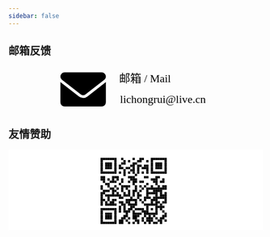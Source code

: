 ```yaml
---
sidebar: false
---
```




## 邮箱反馈

<svg id="图层_1" data-name="图层 1" xmlns="http://www.w3.org/2000/svg" viewBox="0 0 1920 335"><path d="M562.87,240.89a51.23,51.23,0,0,1-31.58-11L391.42,121.14V273a32.15,32.15,0,0,0,32.15,32.15H702.18A32.15,32.15,0,0,0,734.33,273V121.14L594.48,230A51.58,51.58,0,0,1,562.87,240.89ZM402.33,102.45,544.45,213a30,30,0,0,0,36.87,0L723.44,102.45c6.27-5.36,10.89-13.6,10.89-22.3A32.15,32.15,0,0,0,702.18,48H423.57a32.14,32.14,0,0,0-32.15,32.15A28.27,28.27,0,0,0,402.33,102.45Z"/><text transform="translate(834.29 121.52)" style="font-size:83.69303131103516px;font-family:MicrosoftYaHeiLight, Microsoft YaHei">邮箱 / Mail</text><text transform="translate(841.27 277.28)" style="font-size:83.69303131103516px;font-family:MicrosoftYaHeiLight, Microsoft YaHei">lichongrui@live.cn</text></svg>

## 友情赞助

<svg id="图层_1" data-name="图层 1" xmlns="http://www.w3.org/2000/svg" viewBox="0 0 437.89 138.62"><rect width="437.89" height="138.62" style="fill:#fff"/><rect id="p" x="150.49" y="6.51" width="3.92" height="3.92" style="fill:#fff"/><rect id="p-2" data-name="p" x="150.49" y="10.43" width="3.92" height="3.92" style="fill:#fff"/><rect id="p-3" data-name="p" x="150.49" y="14.36" width="3.92" height="3.92" style="fill:#fff"/><rect id="p-4" data-name="p" x="150.49" y="18.28" width="3.92" height="3.92" style="fill:#fff"/><rect id="p-5" data-name="p" x="150.49" y="22.21" width="3.92" height="3.92" style="fill:#fff"/><rect id="p-6" data-name="p" x="150.49" y="26.13" width="3.92" height="3.92" style="fill:#fff"/><rect id="p-7" data-name="p" x="150.49" y="30.06" width="3.92" height="3.92" style="fill:#fff"/><rect id="p-8" data-name="p" x="150.49" y="33.98" width="3.92" height="3.92" style="fill:#fff"/><rect id="p-9" data-name="p" x="150.49" y="37.91" width="3.92" height="3.92" style="fill:#fff"/><rect id="p-10" data-name="p" x="150.49" y="41.83" width="3.92" height="3.92" style="fill:#fff"/><rect id="p-11" data-name="p" x="150.49" y="45.76" width="3.92" height="3.92" style="fill:#fff"/><rect id="p-12" data-name="p" x="150.49" y="49.68" width="3.92" height="3.92" style="fill:#fff"/><rect id="p-13" data-name="p" x="150.49" y="53.61" width="3.92" height="3.92" style="fill:#fff"/><rect id="p-14" data-name="p" x="150.49" y="57.53" width="3.92" height="3.92" style="fill:#fff"/><rect id="p-15" data-name="p" x="150.49" y="61.46" width="3.92" height="3.92" style="fill:#fff"/><rect id="p-16" data-name="p" x="150.49" y="65.38" width="3.92" height="3.92" style="fill:#fff"/><rect id="p-17" data-name="p" x="150.49" y="69.31" width="3.92" height="3.92" style="fill:#fff"/><rect id="p-18" data-name="p" x="150.49" y="73.23" width="3.92" height="3.92" style="fill:#fff"/><rect id="p-19" data-name="p" x="150.49" y="77.16" width="3.92" height="3.92" style="fill:#fff"/><rect id="p-20" data-name="p" x="150.49" y="81.08" width="3.92" height="3.92" style="fill:#fff"/><rect id="p-21" data-name="p" x="150.49" y="85.01" width="3.92" height="3.92" style="fill:#fff"/><rect id="p-22" data-name="p" x="150.49" y="88.93" width="3.92" height="3.92" style="fill:#fff"/><rect id="p-23" data-name="p" x="150.49" y="92.86" width="3.92" height="3.92" style="fill:#fff"/><rect id="p-24" data-name="p" x="150.49" y="96.78" width="3.92" height="3.92" style="fill:#fff"/><rect id="p-25" data-name="p" x="150.49" y="100.71" width="3.92" height="3.92" style="fill:#fff"/><rect id="p-26" data-name="p" x="150.49" y="104.63" width="3.92" height="3.92" style="fill:#fff"/><rect id="p-27" data-name="p" x="150.49" y="108.56" width="3.92" height="3.92" style="fill:#fff"/><rect id="p-28" data-name="p" x="150.49" y="112.48" width="3.92" height="3.92" style="fill:#fff"/><rect id="p-29" data-name="p" x="150.49" y="116.41" width="3.92" height="3.92" style="fill:#fff"/><rect id="p-30" data-name="p" x="150.49" y="120.33" width="3.92" height="3.92" style="fill:#fff"/><rect id="p-31" data-name="p" x="150.49" y="124.26" width="3.92" height="3.92" style="fill:#fff"/><rect id="p-32" data-name="p" x="150.49" y="128.18" width="3.92" height="3.92" style="fill:#fff"/><rect id="p-33" data-name="p" x="150.49" y="132.11" width="3.92" height="3.92" style="fill:#fff"/><rect id="p-34" data-name="p" x="154.41" y="6.51" width="3.92" height="3.92" style="fill:#fff"/><rect id="p-35" data-name="p" x="154.41" y="10.43" width="3.92" height="3.92" style="fill:#fff"/><rect id="p-36" data-name="p" x="154.41" y="14.36" width="3.92" height="3.92" style="fill:#fff"/><rect id="p-37" data-name="p" x="154.41" y="18.28" width="3.92" height="3.92" style="fill:#fff"/><rect id="p-38" data-name="p" x="154.41" y="22.21" width="3.92" height="3.92" style="fill:#fff"/><rect id="p-39" data-name="p" x="154.41" y="26.13" width="3.92" height="3.92" style="fill:#fff"/><rect id="p-40" data-name="p" x="154.41" y="30.06" width="3.92" height="3.92" style="fill:#fff"/><rect id="p-41" data-name="p" x="154.41" y="33.98" width="3.92" height="3.92" style="fill:#fff"/><rect id="p-42" data-name="p" x="154.41" y="37.91" width="3.92" height="3.92" style="fill:#fff"/><rect id="p-43" data-name="p" x="154.41" y="41.83" width="3.92" height="3.92" style="fill:#fff"/><rect id="p-44" data-name="p" x="154.41" y="45.76" width="3.92" height="3.92" style="fill:#fff"/><rect id="p-45" data-name="p" x="154.41" y="49.68" width="3.92" height="3.92" style="fill:#fff"/><rect id="p-46" data-name="p" x="154.41" y="53.61" width="3.92" height="3.92" style="fill:#fff"/><rect id="p-47" data-name="p" x="154.41" y="57.53" width="3.92" height="3.92" style="fill:#fff"/><rect id="p-48" data-name="p" x="154.41" y="61.46" width="3.92" height="3.92" style="fill:#fff"/><rect id="p-49" data-name="p" x="154.41" y="65.38" width="3.92" height="3.92" style="fill:#fff"/><rect id="p-50" data-name="p" x="154.41" y="69.31" width="3.92" height="3.92" style="fill:#fff"/><rect id="p-51" data-name="p" x="154.41" y="73.23" width="3.92" height="3.92" style="fill:#fff"/><rect id="p-52" data-name="p" x="154.41" y="77.16" width="3.92" height="3.92" style="fill:#fff"/><rect id="p-53" data-name="p" x="154.41" y="81.08" width="3.92" height="3.92" style="fill:#fff"/><rect id="p-54" data-name="p" x="154.41" y="85.01" width="3.92" height="3.92" style="fill:#fff"/><rect id="p-55" data-name="p" x="154.41" y="88.93" width="3.92" height="3.92" style="fill:#fff"/><rect id="p-56" data-name="p" x="154.41" y="92.86" width="3.92" height="3.92" style="fill:#fff"/><rect id="p-57" data-name="p" x="154.41" y="96.78" width="3.92" height="3.92" style="fill:#fff"/><rect id="p-58" data-name="p" x="154.41" y="100.71" width="3.92" height="3.92" style="fill:#fff"/><rect id="p-59" data-name="p" x="154.41" y="104.63" width="3.92" height="3.92" style="fill:#fff"/><rect id="p-60" data-name="p" x="154.41" y="108.56" width="3.92" height="3.92" style="fill:#fff"/><rect id="p-61" data-name="p" x="154.41" y="112.48" width="3.92" height="3.92" style="fill:#fff"/><rect id="p-62" data-name="p" x="154.41" y="116.41" width="3.92" height="3.92" style="fill:#fff"/><rect id="p-63" data-name="p" x="154.41" y="120.33" width="3.92" height="3.92" style="fill:#fff"/><rect id="p-64" data-name="p" x="154.41" y="124.26" width="3.92" height="3.92" style="fill:#fff"/><rect id="p-65" data-name="p" x="154.41" y="128.18" width="3.92" height="3.92" style="fill:#fff"/><rect id="p-66" data-name="p" x="154.41" y="132.11" width="3.92" height="3.92" style="fill:#fff"/><rect id="p-67" data-name="p" x="158.34" y="6.51" width="3.92" height="3.92" style="fill:#fff"/><rect id="p-68" data-name="p" x="158.34" y="10.43" width="3.92" height="3.92" style="fill:#fff"/><rect id="p-69" data-name="p" x="158.34" y="41.83" width="3.92" height="3.92" style="fill:#fff"/><rect id="p-70" data-name="p" x="158.34" y="53.61" width="3.92" height="3.92" style="fill:#fff"/><rect id="p-71" data-name="p" x="158.34" y="57.53" width="3.92" height="3.92" style="fill:#fff"/><rect id="p-72" data-name="p" x="158.34" y="69.31" width="3.92" height="3.92" style="fill:#fff"/><rect id="p-73" data-name="p" x="158.34" y="96.78" width="3.92" height="3.92" style="fill:#fff"/><rect id="p-74" data-name="p" x="158.34" y="128.18" width="3.92" height="3.92" style="fill:#fff"/><rect id="p-75" data-name="p" x="158.34" y="132.11" width="3.92" height="3.92" style="fill:#fff"/><rect id="p-76" data-name="p" x="162.26" y="6.51" width="3.92" height="3.92" style="fill:#fff"/><rect id="p-77" data-name="p" x="162.26" y="10.43" width="3.92" height="3.92" style="fill:#fff"/><rect id="p-78" data-name="p" x="162.26" y="18.28" width="3.92" height="3.92" style="fill:#fff"/><rect id="p-79" data-name="p" x="162.26" y="22.21" width="3.92" height="3.92" style="fill:#fff"/><rect id="p-80" data-name="p" x="162.26" y="26.13" width="3.92" height="3.92" style="fill:#fff"/><rect id="p-81" data-name="p" x="162.26" y="30.06" width="3.92" height="3.92" style="fill:#fff"/><rect id="p-82" data-name="p" x="162.26" y="33.98" width="3.92" height="3.92" style="fill:#fff"/><rect id="p-83" data-name="p" x="162.26" y="41.83" width="3.92" height="3.92" style="fill:#fff"/><rect id="p-84" data-name="p" x="162.26" y="57.53" width="3.92" height="3.92" style="fill:#fff"/><rect id="p-85" data-name="p" x="162.26" y="61.46" width="3.92" height="3.92" style="fill:#fff"/><rect id="p-86" data-name="p" x="162.26" y="65.38" width="3.92" height="3.92" style="fill:#fff"/><rect id="p-87" data-name="p" x="162.26" y="77.16" width="3.92" height="3.92" style="fill:#fff"/><rect id="p-88" data-name="p" x="162.26" y="81.08" width="3.92" height="3.92" style="fill:#fff"/><rect id="p-89" data-name="p" x="162.26" y="88.93" width="3.92" height="3.92" style="fill:#fff"/><rect id="p-90" data-name="p" x="162.26" y="92.86" width="3.92" height="3.92" style="fill:#fff"/><rect id="p-91" data-name="p" x="162.26" y="96.78" width="3.92" height="3.92" style="fill:#fff"/><rect id="p-92" data-name="p" x="162.26" y="104.63" width="3.92" height="3.92" style="fill:#fff"/><rect id="p-93" data-name="p" x="162.26" y="108.56" width="3.92" height="3.92" style="fill:#fff"/><rect id="p-94" data-name="p" x="162.26" y="112.48" width="3.92" height="3.92" style="fill:#fff"/><rect id="p-95" data-name="p" x="162.26" y="116.41" width="3.92" height="3.92" style="fill:#fff"/><rect id="p-96" data-name="p" x="162.26" y="120.33" width="3.92" height="3.92" style="fill:#fff"/><rect id="p-97" data-name="p" x="162.26" y="128.18" width="3.92" height="3.92" style="fill:#fff"/><rect id="p-98" data-name="p" x="162.26" y="132.11" width="3.92" height="3.92" style="fill:#fff"/><rect id="p-99" data-name="p" x="166.19" y="6.51" width="3.92" height="3.92" style="fill:#fff"/><rect id="p-100" data-name="p" x="166.19" y="10.43" width="3.92" height="3.92" style="fill:#fff"/><rect id="p-101" data-name="p" x="166.19" y="18.28" width="3.92" height="3.92" style="fill:#fff"/><rect id="p-102" data-name="p" x="166.19" y="33.98" width="3.92" height="3.92" style="fill:#fff"/><rect id="p-103" data-name="p" x="166.19" y="41.83" width="3.92" height="3.92" style="fill:#fff"/><rect id="p-104" data-name="p" x="166.19" y="45.76" width="3.92" height="3.92" style="fill:#fff"/><rect id="p-105" data-name="p" x="166.19" y="49.68" width="3.92" height="3.92" style="fill:#fff"/><rect id="p-106" data-name="p" x="166.19" y="53.61" width="3.92" height="3.92" style="fill:#fff"/><rect id="p-107" data-name="p" x="166.19" y="61.46" width="3.92" height="3.92" style="fill:#fff"/><rect id="p-108" data-name="p" x="166.19" y="65.38" width="3.92" height="3.92" style="fill:#fff"/><rect id="p-109" data-name="p" x="166.19" y="73.23" width="3.92" height="3.92" style="fill:#fff"/><rect id="p-110" data-name="p" x="166.19" y="81.08" width="3.92" height="3.92" style="fill:#fff"/><rect id="p-111" data-name="p" x="166.19" y="85.01" width="3.92" height="3.92" style="fill:#fff"/><rect id="p-112" data-name="p" x="166.19" y="96.78" width="3.92" height="3.92" style="fill:#fff"/><rect id="p-113" data-name="p" x="166.19" y="104.63" width="3.92" height="3.92" style="fill:#fff"/><rect id="p-114" data-name="p" x="166.19" y="120.33" width="3.92" height="3.92" style="fill:#fff"/><rect id="p-115" data-name="p" x="166.19" y="128.18" width="3.92" height="3.92" style="fill:#fff"/><rect id="p-116" data-name="p" x="166.19" y="132.11" width="3.92" height="3.92" style="fill:#fff"/><rect id="p-117" data-name="p" x="170.11" y="6.51" width="3.92" height="3.92" style="fill:#fff"/><rect id="p-118" data-name="p" x="170.11" y="10.43" width="3.92" height="3.92" style="fill:#fff"/><rect id="p-119" data-name="p" x="170.11" y="18.28" width="3.92" height="3.92" style="fill:#fff"/><rect id="p-120" data-name="p" x="170.11" y="33.98" width="3.92" height="3.92" style="fill:#fff"/><rect id="p-121" data-name="p" x="170.11" y="41.83" width="3.92" height="3.92" style="fill:#fff"/><rect id="p-122" data-name="p" x="170.11" y="45.76" width="3.92" height="3.92" style="fill:#fff"/><rect id="p-123" data-name="p" x="170.11" y="53.61" width="3.92" height="3.92" style="fill:#fff"/><rect id="p-124" data-name="p" x="170.11" y="65.38" width="3.92" height="3.92" style="fill:#fff"/><rect id="p-125" data-name="p" x="170.11" y="73.23" width="3.92" height="3.92" style="fill:#fff"/><rect id="p-126" data-name="p" x="170.11" y="88.93" width="3.92" height="3.92" style="fill:#fff"/><rect id="p-127" data-name="p" x="170.11" y="96.78" width="3.92" height="3.92" style="fill:#fff"/><rect id="p-128" data-name="p" x="170.11" y="104.63" width="3.92" height="3.92" style="fill:#fff"/><rect id="p-129" data-name="p" x="170.11" y="120.33" width="3.92" height="3.92" style="fill:#fff"/><rect id="p-130" data-name="p" x="170.11" y="128.18" width="3.92" height="3.92" style="fill:#fff"/><rect id="p-131" data-name="p" x="170.11" y="132.11" width="3.92" height="3.92" style="fill:#fff"/><rect id="p-132" data-name="p" x="174.04" y="6.51" width="3.92" height="3.92" style="fill:#fff"/><rect id="p-133" data-name="p" x="174.04" y="10.43" width="3.92" height="3.92" style="fill:#fff"/><rect id="p-134" data-name="p" x="174.04" y="18.28" width="3.92" height="3.92" style="fill:#fff"/><rect id="p-135" data-name="p" x="174.04" y="33.98" width="3.92" height="3.92" style="fill:#fff"/><rect id="p-136" data-name="p" x="174.04" y="41.83" width="3.92" height="3.92" style="fill:#fff"/><rect id="p-137" data-name="p" x="174.04" y="45.76" width="3.92" height="3.92" style="fill:#fff"/><rect id="p-138" data-name="p" x="174.04" y="49.68" width="3.92" height="3.92" style="fill:#fff"/><rect id="p-139" data-name="p" x="174.04" y="57.53" width="3.92" height="3.92" style="fill:#fff"/><rect id="p-140" data-name="p" x="174.04" y="61.46" width="3.92" height="3.92" style="fill:#fff"/><rect id="p-141" data-name="p" x="174.04" y="69.31" width="3.92" height="3.92" style="fill:#fff"/><rect id="p-142" data-name="p" x="174.04" y="73.23" width="3.92" height="3.92" style="fill:#fff"/><rect id="p-143" data-name="p" x="174.04" y="81.08" width="3.92" height="3.92" style="fill:#fff"/><rect id="p-144" data-name="p" x="174.04" y="85.01" width="3.92" height="3.92" style="fill:#fff"/><rect id="p-145" data-name="p" x="174.04" y="96.78" width="3.92" height="3.92" style="fill:#fff"/><rect id="p-146" data-name="p" x="174.04" y="104.63" width="3.92" height="3.92" style="fill:#fff"/><rect id="p-147" data-name="p" x="174.04" y="120.33" width="3.92" height="3.92" style="fill:#fff"/><rect id="p-148" data-name="p" x="174.04" y="128.18" width="3.92" height="3.92" style="fill:#fff"/><rect id="p-149" data-name="p" x="174.04" y="132.11" width="3.92" height="3.92" style="fill:#fff"/><rect id="p-150" data-name="p" x="177.96" y="6.51" width="3.92" height="3.92" style="fill:#fff"/><rect id="p-151" data-name="p" x="177.96" y="10.43" width="3.92" height="3.92" style="fill:#fff"/><rect id="p-152" data-name="p" x="177.96" y="18.28" width="3.92" height="3.92" style="fill:#fff"/><rect id="p-153" data-name="p" x="177.96" y="22.21" width="3.92" height="3.92" style="fill:#fff"/><rect id="p-154" data-name="p" x="177.96" y="26.13" width="3.92" height="3.92" style="fill:#fff"/><rect id="p-155" data-name="p" x="177.96" y="30.06" width="3.92" height="3.92" style="fill:#fff"/><rect id="p-156" data-name="p" x="177.96" y="33.98" width="3.92" height="3.92" style="fill:#fff"/><rect id="p-157" data-name="p" x="177.96" y="41.83" width="3.92" height="3.92" style="fill:#fff"/><rect id="p-158" data-name="p" x="177.96" y="57.53" width="3.92" height="3.92" style="fill:#fff"/><rect id="p-159" data-name="p" x="177.96" y="61.46" width="3.92" height="3.92" style="fill:#fff"/><rect id="p-160" data-name="p" x="177.96" y="81.08" width="3.92" height="3.92" style="fill:#fff"/><rect id="p-161" data-name="p" x="177.96" y="96.78" width="3.92" height="3.92" style="fill:#fff"/><rect id="p-162" data-name="p" x="177.96" y="104.63" width="3.92" height="3.92" style="fill:#fff"/><rect id="p-163" data-name="p" x="177.96" y="108.56" width="3.92" height="3.92" style="fill:#fff"/><rect id="p-164" data-name="p" x="177.96" y="112.48" width="3.92" height="3.92" style="fill:#fff"/><rect id="p-165" data-name="p" x="177.96" y="116.41" width="3.92" height="3.92" style="fill:#fff"/><rect id="p-166" data-name="p" x="177.96" y="120.33" width="3.92" height="3.92" style="fill:#fff"/><rect id="p-167" data-name="p" x="177.96" y="128.18" width="3.92" height="3.92" style="fill:#fff"/><rect id="p-168" data-name="p" x="177.96" y="132.11" width="3.92" height="3.92" style="fill:#fff"/><rect id="p-169" data-name="p" x="181.89" y="6.51" width="3.92" height="3.92" style="fill:#fff"/><rect id="p-170" data-name="p" x="181.89" y="10.43" width="3.92" height="3.92" style="fill:#fff"/><rect id="p-171" data-name="p" x="181.89" y="41.83" width="3.92" height="3.92" style="fill:#fff"/><rect id="p-172" data-name="p" x="181.89" y="49.68" width="3.92" height="3.92" style="fill:#fff"/><rect id="p-173" data-name="p" x="181.89" y="57.53" width="3.92" height="3.92" style="fill:#fff"/><rect id="p-174" data-name="p" x="181.89" y="65.38" width="3.92" height="3.92" style="fill:#fff"/><rect id="p-175" data-name="p" x="181.89" y="73.23" width="3.92" height="3.92" style="fill:#fff"/><rect id="p-176" data-name="p" x="181.89" y="81.08" width="3.92" height="3.92" style="fill:#fff"/><rect id="p-177" data-name="p" x="181.89" y="88.93" width="3.92" height="3.92" style="fill:#fff"/><rect id="p-178" data-name="p" x="181.89" y="96.78" width="3.92" height="3.92" style="fill:#fff"/><rect id="p-179" data-name="p" x="181.89" y="128.18" width="3.92" height="3.92" style="fill:#fff"/><rect id="p-180" data-name="p" x="181.89" y="132.11" width="3.92" height="3.92" style="fill:#fff"/><rect id="p-181" data-name="p" x="185.81" y="6.51" width="3.92" height="3.92" style="fill:#fff"/><rect id="p-182" data-name="p" x="185.81" y="10.43" width="3.92" height="3.92" style="fill:#fff"/><rect id="p-183" data-name="p" x="185.81" y="14.36" width="3.92" height="3.92" style="fill:#fff"/><rect id="p-184" data-name="p" x="185.81" y="18.28" width="3.92" height="3.92" style="fill:#fff"/><rect id="p-185" data-name="p" x="185.81" y="22.21" width="3.92" height="3.92" style="fill:#fff"/><rect id="p-186" data-name="p" x="185.81" y="26.13" width="3.92" height="3.92" style="fill:#fff"/><rect id="p-187" data-name="p" x="185.81" y="30.06" width="3.92" height="3.92" style="fill:#fff"/><rect id="p-188" data-name="p" x="185.81" y="33.98" width="3.92" height="3.92" style="fill:#fff"/><rect id="p-189" data-name="p" x="185.81" y="37.91" width="3.92" height="3.92" style="fill:#fff"/><rect id="p-190" data-name="p" x="185.81" y="41.83" width="3.92" height="3.92" style="fill:#fff"/><rect id="p-191" data-name="p" x="185.81" y="53.61" width="3.92" height="3.92" style="fill:#fff"/><rect id="p-192" data-name="p" x="185.81" y="57.53" width="3.92" height="3.92" style="fill:#fff"/><rect id="p-193" data-name="p" x="185.81" y="61.46" width="3.92" height="3.92" style="fill:#fff"/><rect id="p-194" data-name="p" x="185.81" y="69.31" width="3.92" height="3.92" style="fill:#fff"/><rect id="p-195" data-name="p" x="185.81" y="81.08" width="3.92" height="3.92" style="fill:#fff"/><rect id="p-196" data-name="p" x="185.81" y="85.01" width="3.92" height="3.92" style="fill:#fff"/><rect id="p-197" data-name="p" x="185.81" y="88.93" width="3.92" height="3.92" style="fill:#fff"/><rect id="p-198" data-name="p" x="185.81" y="92.86" width="3.92" height="3.92" style="fill:#fff"/><rect id="p-199" data-name="p" x="185.81" y="96.78" width="3.92" height="3.92" style="fill:#fff"/><rect id="p-200" data-name="p" x="185.81" y="100.71" width="3.92" height="3.92" style="fill:#fff"/><rect id="p-201" data-name="p" x="185.81" y="104.63" width="3.92" height="3.92" style="fill:#fff"/><rect id="p-202" data-name="p" x="185.81" y="108.56" width="3.92" height="3.92" style="fill:#fff"/><rect id="p-203" data-name="p" x="185.81" y="112.48" width="3.92" height="3.92" style="fill:#fff"/><rect id="p-204" data-name="p" x="185.81" y="116.41" width="3.92" height="3.92" style="fill:#fff"/><rect id="p-205" data-name="p" x="185.81" y="120.33" width="3.92" height="3.92" style="fill:#fff"/><rect id="p-206" data-name="p" x="185.81" y="124.26" width="3.92" height="3.92" style="fill:#fff"/><rect id="p-207" data-name="p" x="185.81" y="128.18" width="3.92" height="3.92" style="fill:#fff"/><rect id="p-208" data-name="p" x="185.81" y="132.11" width="3.92" height="3.92" style="fill:#fff"/><rect id="p-209" data-name="p" x="189.74" y="6.51" width="3.92" height="3.92" style="fill:#fff"/><rect id="p-210" data-name="p" x="189.74" y="10.43" width="3.92" height="3.92" style="fill:#fff"/><rect id="p-211" data-name="p" x="189.74" y="14.36" width="3.92" height="3.92" style="fill:#fff"/><rect id="p-212" data-name="p" x="189.74" y="18.28" width="3.92" height="3.92" style="fill:#fff"/><rect id="p-213" data-name="p" x="189.74" y="22.21" width="3.92" height="3.92" style="fill:#fff"/><rect id="p-214" data-name="p" x="189.74" y="33.98" width="3.92" height="3.92" style="fill:#fff"/><rect id="p-215" data-name="p" x="189.74" y="41.83" width="3.92" height="3.92" style="fill:#fff"/><rect id="p-216" data-name="p" x="189.74" y="45.76" width="3.92" height="3.92" style="fill:#fff"/><rect id="p-217" data-name="p" x="189.74" y="49.68" width="3.92" height="3.92" style="fill:#fff"/><rect id="p-218" data-name="p" x="189.74" y="53.61" width="3.92" height="3.92" style="fill:#fff"/><rect id="p-219" data-name="p" x="189.74" y="61.46" width="3.92" height="3.92" style="fill:#fff"/><rect id="p-220" data-name="p" x="189.74" y="65.38" width="3.92" height="3.92" style="fill:#fff"/><rect id="p-221" data-name="p" x="189.74" y="69.31" width="3.92" height="3.92" style="fill:#fff"/><rect id="p-222" data-name="p" x="189.74" y="73.23" width="3.92" height="3.92" style="fill:#fff"/><rect id="p-223" data-name="p" x="189.74" y="85.01" width="3.92" height="3.92" style="fill:#fff"/><rect id="p-224" data-name="p" x="189.74" y="92.86" width="3.92" height="3.92" style="fill:#fff"/><rect id="p-225" data-name="p" x="189.74" y="108.56" width="3.92" height="3.92" style="fill:#fff"/><rect id="p-226" data-name="p" x="189.74" y="112.48" width="3.92" height="3.92" style="fill:#fff"/><rect id="p-227" data-name="p" x="189.74" y="116.41" width="3.92" height="3.92" style="fill:#fff"/><rect id="p-228" data-name="p" x="189.74" y="128.18" width="3.92" height="3.92" style="fill:#fff"/><rect id="p-229" data-name="p" x="189.74" y="132.11" width="3.92" height="3.92" style="fill:#fff"/><rect id="p-230" data-name="p" x="193.66" y="6.51" width="3.92" height="3.92" style="fill:#fff"/><rect id="p-231" data-name="p" x="193.66" y="10.43" width="3.92" height="3.92" style="fill:#fff"/><rect id="p-232" data-name="p" x="193.66" y="18.28" width="3.92" height="3.92" style="fill:#fff"/><rect id="p-233" data-name="p" x="193.66" y="26.13" width="3.92" height="3.92" style="fill:#fff"/><rect id="p-234" data-name="p" x="193.66" y="33.98" width="3.92" height="3.92" style="fill:#fff"/><rect id="p-235" data-name="p" x="193.66" y="37.91" width="3.92" height="3.92" style="fill:#fff"/><rect id="p-236" data-name="p" x="193.66" y="41.83" width="3.92" height="3.92" style="fill:#fff"/><rect id="p-237" data-name="p" x="193.66" y="45.76" width="3.92" height="3.92" style="fill:#fff"/><rect id="p-238" data-name="p" x="193.66" y="57.53" width="3.92" height="3.92" style="fill:#fff"/><rect id="p-239" data-name="p" x="193.66" y="73.23" width="3.92" height="3.92" style="fill:#fff"/><rect id="p-240" data-name="p" x="193.66" y="77.16" width="3.92" height="3.92" style="fill:#fff"/><rect id="p-241" data-name="p" x="193.66" y="85.01" width="3.92" height="3.92" style="fill:#fff"/><rect id="p-242" data-name="p" x="193.66" y="96.78" width="3.92" height="3.92" style="fill:#fff"/><rect id="p-243" data-name="p" x="193.66" y="100.71" width="3.92" height="3.92" style="fill:#fff"/><rect id="p-244" data-name="p" x="193.66" y="104.63" width="3.92" height="3.92" style="fill:#fff"/><rect id="p-245" data-name="p" x="193.66" y="108.56" width="3.92" height="3.92" style="fill:#fff"/><rect id="p-246" data-name="p" x="193.66" y="112.48" width="3.92" height="3.92" style="fill:#fff"/><rect id="p-247" data-name="p" x="193.66" y="128.18" width="3.92" height="3.92" style="fill:#fff"/><rect id="p-248" data-name="p" x="193.66" y="132.11" width="3.92" height="3.92" style="fill:#fff"/><rect id="p-249" data-name="p" x="197.59" y="6.51" width="3.92" height="3.92" style="fill:#fff"/><rect id="p-250" data-name="p" x="197.59" y="10.43" width="3.92" height="3.92" style="fill:#fff"/><rect id="p-251" data-name="p" x="197.59" y="14.36" width="3.92" height="3.92" style="fill:#fff"/><rect id="p-252" data-name="p" x="197.59" y="26.13" width="3.92" height="3.92" style="fill:#fff"/><rect id="p-253" data-name="p" x="197.59" y="30.06" width="3.92" height="3.92" style="fill:#fff"/><rect id="p-254" data-name="p" x="197.59" y="45.76" width="3.92" height="3.92" style="fill:#fff"/><rect id="p-255" data-name="p" x="197.59" y="49.68" width="3.92" height="3.92" style="fill:#fff"/><rect id="p-256" data-name="p" x="197.59" y="53.61" width="3.92" height="3.92" style="fill:#fff"/><rect id="p-257" data-name="p" x="197.59" y="57.53" width="3.92" height="3.92" style="fill:#fff"/><rect id="p-258" data-name="p" x="197.59" y="65.38" width="3.92" height="3.92" style="fill:#fff"/><rect id="p-259" data-name="p" x="197.59" y="69.31" width="3.92" height="3.92" style="fill:#fff"/><rect id="p-260" data-name="p" x="197.59" y="81.08" width="3.92" height="3.92" style="fill:#fff"/><rect id="p-261" data-name="p" x="197.59" y="85.01" width="3.92" height="3.92" style="fill:#fff"/><rect id="p-262" data-name="p" x="197.59" y="88.93" width="3.92" height="3.92" style="fill:#fff"/><rect id="p-263" data-name="p" x="197.59" y="108.56" width="3.92" height="3.92" style="fill:#fff"/><rect id="p-264" data-name="p" x="197.59" y="120.33" width="3.92" height="3.92" style="fill:#fff"/><rect id="p-265" data-name="p" x="197.59" y="124.26" width="3.92" height="3.92" style="fill:#fff"/><rect id="p-266" data-name="p" x="197.59" y="128.18" width="3.92" height="3.92" style="fill:#fff"/><rect id="p-267" data-name="p" x="197.59" y="132.11" width="3.92" height="3.92" style="fill:#fff"/><rect id="p-268" data-name="p" x="201.51" y="6.51" width="3.92" height="3.92" style="fill:#fff"/><rect id="p-269" data-name="p" x="201.51" y="10.43" width="3.92" height="3.92" style="fill:#fff"/><rect id="p-270" data-name="p" x="201.51" y="14.36" width="3.92" height="3.92" style="fill:#fff"/><rect id="p-271" data-name="p" x="201.51" y="18.28" width="3.92" height="3.92" style="fill:#fff"/><rect id="p-272" data-name="p" x="201.51" y="22.21" width="3.92" height="3.92" style="fill:#fff"/><rect id="p-273" data-name="p" x="201.51" y="26.13" width="3.92" height="3.92" style="fill:#fff"/><rect id="p-274" data-name="p" x="201.51" y="33.98" width="3.92" height="3.92" style="fill:#fff"/><rect id="p-275" data-name="p" x="201.51" y="37.91" width="3.92" height="3.92" style="fill:#fff"/><rect id="p-276" data-name="p" x="201.51" y="41.83" width="3.92" height="3.92" style="fill:#fff"/><rect id="p-277" data-name="p" x="201.51" y="45.76" width="3.92" height="3.92" style="fill:#fff"/><rect id="p-278" data-name="p" x="201.51" y="49.68" width="3.92" height="3.92" style="fill:#fff"/><rect id="p-279" data-name="p" x="201.51" y="53.61" width="3.92" height="3.92" style="fill:#fff"/><rect id="p-280" data-name="p" x="201.51" y="57.53" width="3.92" height="3.92" style="fill:#fff"/><rect id="p-281" data-name="p" x="201.51" y="69.31" width="3.92" height="3.92" style="fill:#fff"/><rect id="p-282" data-name="p" x="201.51" y="73.23" width="3.92" height="3.92" style="fill:#fff"/><rect id="p-283" data-name="p" x="201.51" y="81.08" width="3.92" height="3.92" style="fill:#fff"/><rect id="p-284" data-name="p" x="201.51" y="92.86" width="3.92" height="3.92" style="fill:#fff"/><rect id="p-285" data-name="p" x="201.51" y="96.78" width="3.92" height="3.92" style="fill:#fff"/><rect id="p-286" data-name="p" x="201.51" y="100.71" width="3.92" height="3.92" style="fill:#fff"/><rect id="p-287" data-name="p" x="201.51" y="116.41" width="3.92" height="3.92" style="fill:#fff"/><rect id="p-288" data-name="p" x="201.51" y="124.26" width="3.92" height="3.92" style="fill:#fff"/><rect id="p-289" data-name="p" x="201.51" y="128.18" width="3.92" height="3.92" style="fill:#fff"/><rect id="p-290" data-name="p" x="201.51" y="132.11" width="3.92" height="3.92" style="fill:#fff"/><rect id="p-291" data-name="p" x="205.44" y="6.51" width="3.92" height="3.92" style="fill:#fff"/><rect id="p-292" data-name="p" x="205.44" y="10.43" width="3.92" height="3.92" style="fill:#fff"/><rect id="p-293" data-name="p" x="205.44" y="14.36" width="3.92" height="3.92" style="fill:#fff"/><rect id="p-294" data-name="p" x="205.44" y="22.21" width="3.92" height="3.92" style="fill:#fff"/><rect id="p-295" data-name="p" x="205.44" y="26.13" width="3.92" height="3.92" style="fill:#fff"/><rect id="p-296" data-name="p" x="205.44" y="33.98" width="3.92" height="3.92" style="fill:#fff"/><rect id="p-297" data-name="p" x="205.44" y="41.83" width="3.92" height="3.92" style="fill:#fff"/><rect id="p-298" data-name="p" x="205.44" y="49.68" width="3.92" height="3.92" style="fill:#fff"/><rect id="p-299" data-name="p" x="205.44" y="57.53" width="3.92" height="3.92" style="fill:#fff"/><rect id="p-300" data-name="p" x="205.44" y="65.38" width="3.92" height="3.92" style="fill:#fff"/><rect id="p-301" data-name="p" x="205.44" y="81.08" width="3.92" height="3.92" style="fill:#fff"/><rect id="p-302" data-name="p" x="205.44" y="96.78" width="3.92" height="3.92" style="fill:#fff"/><rect id="p-303" data-name="p" x="205.44" y="108.56" width="3.92" height="3.92" style="fill:#fff"/><rect id="p-304" data-name="p" x="205.44" y="112.48" width="3.92" height="3.92" style="fill:#fff"/><rect id="p-305" data-name="p" x="205.44" y="120.33" width="3.92" height="3.92" style="fill:#fff"/><rect id="p-306" data-name="p" x="205.44" y="128.18" width="3.92" height="3.92" style="fill:#fff"/><rect id="p-307" data-name="p" x="205.44" y="132.11" width="3.92" height="3.92" style="fill:#fff"/><rect id="p-308" data-name="p" x="209.36" y="6.51" width="3.92" height="3.92" style="fill:#fff"/><rect id="p-309" data-name="p" x="209.36" y="10.43" width="3.92" height="3.92" style="fill:#fff"/><rect id="p-310" data-name="p" x="209.36" y="14.36" width="3.92" height="3.92" style="fill:#fff"/><rect id="p-311" data-name="p" x="209.36" y="18.28" width="3.92" height="3.92" style="fill:#fff"/><rect id="p-312" data-name="p" x="209.36" y="22.21" width="3.92" height="3.92" style="fill:#fff"/><rect id="p-313" data-name="p" x="209.36" y="30.06" width="3.92" height="3.92" style="fill:#fff"/><rect id="p-314" data-name="p" x="209.36" y="37.91" width="3.92" height="3.92" style="fill:#fff"/><rect id="p-315" data-name="p" x="209.36" y="41.83" width="3.92" height="3.92" style="fill:#fff"/><rect id="p-316" data-name="p" x="209.36" y="53.61" width="3.92" height="3.92" style="fill:#fff"/><rect id="p-317" data-name="p" x="209.36" y="57.53" width="3.92" height="3.92" style="fill:#fff"/><rect id="p-318" data-name="p" x="209.36" y="61.46" width="3.92" height="3.92" style="fill:#fff"/><rect id="p-319" data-name="p" x="209.36" y="65.38" width="3.92" height="3.92" style="fill:#fff"/><rect id="p-320" data-name="p" x="209.36" y="69.31" width="3.92" height="3.92" style="fill:#fff"/><rect id="p-321" data-name="p" x="209.36" y="73.23" width="3.92" height="3.92" style="fill:#fff"/><rect id="p-322" data-name="p" x="209.36" y="77.16" width="3.92" height="3.92" style="fill:#fff"/><rect id="p-323" data-name="p" x="209.36" y="88.93" width="3.92" height="3.92" style="fill:#fff"/><rect id="p-324" data-name="p" x="209.36" y="104.63" width="3.92" height="3.92" style="fill:#fff"/><rect id="p-325" data-name="p" x="209.36" y="108.56" width="3.92" height="3.92" style="fill:#fff"/><rect id="p-326" data-name="p" x="209.36" y="112.48" width="3.92" height="3.92" style="fill:#fff"/><rect id="p-327" data-name="p" x="209.36" y="116.41" width="3.92" height="3.92" style="fill:#fff"/><rect id="p-328" data-name="p" x="209.36" y="120.33" width="3.92" height="3.92" style="fill:#fff"/><rect id="p-329" data-name="p" x="209.36" y="124.26" width="3.92" height="3.92" style="fill:#fff"/><rect id="p-330" data-name="p" x="209.36" y="128.18" width="3.92" height="3.92" style="fill:#fff"/><rect id="p-331" data-name="p" x="209.36" y="132.11" width="3.92" height="3.92" style="fill:#fff"/><rect id="p-332" data-name="p" x="213.29" y="6.51" width="3.92" height="3.92" style="fill:#fff"/><rect id="p-333" data-name="p" x="213.29" y="10.43" width="3.92" height="3.92" style="fill:#fff"/><rect id="p-334" data-name="p" x="213.29" y="18.28" width="3.92" height="3.92" style="fill:#fff"/><rect id="p-335" data-name="p" x="213.29" y="41.83" width="3.92" height="3.92" style="fill:#fff"/><rect id="p-336" data-name="p" x="213.29" y="61.46" width="3.92" height="3.92" style="fill:#fff"/><rect id="p-337" data-name="p" x="213.29" y="65.38" width="3.92" height="3.92" style="fill:#fff"/><rect id="p-338" data-name="p" x="213.29" y="81.08" width="3.92" height="3.92" style="fill:#fff"/><rect id="p-339" data-name="p" x="213.29" y="88.93" width="3.92" height="3.92" style="fill:#fff"/><rect id="p-340" data-name="p" x="213.29" y="100.71" width="3.92" height="3.92" style="fill:#fff"/><rect id="p-341" data-name="p" x="213.29" y="120.33" width="3.92" height="3.92" style="fill:#fff"/><rect id="p-342" data-name="p" x="213.29" y="128.18" width="3.92" height="3.92" style="fill:#fff"/><rect id="p-343" data-name="p" x="213.29" y="132.11" width="3.92" height="3.92" style="fill:#fff"/><rect id="p-344" data-name="p" x="217.21" y="6.51" width="3.92" height="3.92" style="fill:#fff"/><rect id="p-345" data-name="p" x="217.21" y="10.43" width="3.92" height="3.92" style="fill:#fff"/><rect id="p-346" data-name="p" x="217.21" y="14.36" width="3.92" height="3.92" style="fill:#fff"/><rect id="p-347" data-name="p" x="217.21" y="18.28" width="3.92" height="3.92" style="fill:#fff"/><rect id="p-348" data-name="p" x="217.21" y="26.13" width="3.92" height="3.92" style="fill:#fff"/><rect id="p-349" data-name="p" x="217.21" y="30.06" width="3.92" height="3.92" style="fill:#fff"/><rect id="p-350" data-name="p" x="217.21" y="33.98" width="3.92" height="3.92" style="fill:#fff"/><rect id="p-351" data-name="p" x="217.21" y="37.91" width="3.92" height="3.92" style="fill:#fff"/><rect id="p-352" data-name="p" x="217.21" y="45.76" width="3.92" height="3.92" style="fill:#fff"/><rect id="p-353" data-name="p" x="217.21" y="57.53" width="3.92" height="3.92" style="fill:#fff"/><rect id="p-354" data-name="p" x="217.21" y="73.23" width="3.92" height="3.92" style="fill:#fff"/><rect id="p-355" data-name="p" x="217.21" y="77.16" width="3.92" height="3.92" style="fill:#fff"/><rect id="p-356" data-name="p" x="217.21" y="81.08" width="3.92" height="3.92" style="fill:#fff"/><rect id="p-357" data-name="p" x="217.21" y="96.78" width="3.92" height="3.92" style="fill:#fff"/><rect id="p-358" data-name="p" x="217.21" y="104.63" width="3.92" height="3.92" style="fill:#fff"/><rect id="p-359" data-name="p" x="217.21" y="124.26" width="3.92" height="3.92" style="fill:#fff"/><rect id="p-360" data-name="p" x="217.21" y="128.18" width="3.92" height="3.92" style="fill:#fff"/><rect id="p-361" data-name="p" x="217.21" y="132.11" width="3.92" height="3.92" style="fill:#fff"/><rect id="p-362" data-name="p" x="221.13" y="6.51" width="3.92" height="3.92" style="fill:#fff"/><rect id="p-363" data-name="p" x="221.13" y="10.43" width="3.92" height="3.92" style="fill:#fff"/><rect id="p-364" data-name="p" x="221.13" y="14.36" width="3.92" height="3.92" style="fill:#fff"/><rect id="p-365" data-name="p" x="221.13" y="22.21" width="3.92" height="3.92" style="fill:#fff"/><rect id="p-366" data-name="p" x="221.13" y="41.83" width="3.92" height="3.92" style="fill:#fff"/><rect id="p-367" data-name="p" x="221.13" y="45.76" width="3.92" height="3.92" style="fill:#fff"/><rect id="p-368" data-name="p" x="221.13" y="49.68" width="3.92" height="3.92" style="fill:#fff"/><rect id="p-369" data-name="p" x="221.13" y="53.61" width="3.92" height="3.92" style="fill:#fff"/><rect id="p-370" data-name="p" x="221.13" y="57.53" width="3.92" height="3.92" style="fill:#fff"/><rect id="p-371" data-name="p" x="221.13" y="61.46" width="3.92" height="3.92" style="fill:#fff"/><rect id="p-372" data-name="p" x="221.13" y="65.38" width="3.92" height="3.92" style="fill:#fff"/><rect id="p-373" data-name="p" x="221.13" y="69.31" width="3.92" height="3.92" style="fill:#fff"/><rect id="p-374" data-name="p" x="221.13" y="85.01" width="3.92" height="3.92" style="fill:#fff"/><rect id="p-375" data-name="p" x="221.13" y="88.93" width="3.92" height="3.92" style="fill:#fff"/><rect id="p-376" data-name="p" x="221.13" y="92.86" width="3.92" height="3.92" style="fill:#fff"/><rect id="p-377" data-name="p" x="221.13" y="96.78" width="3.92" height="3.92" style="fill:#fff"/><rect id="p-378" data-name="p" x="221.13" y="104.63" width="3.92" height="3.92" style="fill:#fff"/><rect id="p-379" data-name="p" x="221.13" y="116.41" width="3.92" height="3.92" style="fill:#fff"/><rect id="p-380" data-name="p" x="221.13" y="128.18" width="3.92" height="3.92" style="fill:#fff"/><rect id="p-381" data-name="p" x="221.13" y="132.11" width="3.92" height="3.92" style="fill:#fff"/><rect id="p-382" data-name="p" x="225.06" y="6.51" width="3.92" height="3.92" style="fill:#fff"/><rect id="p-383" data-name="p" x="225.06" y="10.43" width="3.92" height="3.92" style="fill:#fff"/><rect id="p-384" data-name="p" x="225.06" y="22.21" width="3.92" height="3.92" style="fill:#fff"/><rect id="p-385" data-name="p" x="225.06" y="30.06" width="3.92" height="3.92" style="fill:#fff"/><rect id="p-386" data-name="p" x="225.06" y="33.98" width="3.92" height="3.92" style="fill:#fff"/><rect id="p-387" data-name="p" x="225.06" y="37.91" width="3.92" height="3.92" style="fill:#fff"/><rect id="p-388" data-name="p" x="225.06" y="41.83" width="3.92" height="3.92" style="fill:#fff"/><rect id="p-389" data-name="p" x="225.06" y="45.76" width="3.92" height="3.92" style="fill:#fff"/><rect id="p-390" data-name="p" x="225.06" y="49.68" width="3.92" height="3.92" style="fill:#fff"/><rect id="p-391" data-name="p" x="225.06" y="57.53" width="3.92" height="3.92" style="fill:#fff"/><rect id="p-392" data-name="p" x="225.06" y="65.38" width="3.92" height="3.92" style="fill:#fff"/><rect id="p-393" data-name="p" x="225.06" y="73.23" width="3.92" height="3.92" style="fill:#fff"/><rect id="p-394" data-name="p" x="225.06" y="81.08" width="3.92" height="3.92" style="fill:#fff"/><rect id="p-395" data-name="p" x="225.06" y="88.93" width="3.92" height="3.92" style="fill:#fff"/><rect id="p-396" data-name="p" x="225.06" y="92.86" width="3.92" height="3.92" style="fill:#fff"/><rect id="p-397" data-name="p" x="225.06" y="96.78" width="3.92" height="3.92" style="fill:#fff"/><rect id="p-398" data-name="p" x="225.06" y="104.63" width="3.92" height="3.92" style="fill:#fff"/><rect id="p-399" data-name="p" x="225.06" y="112.48" width="3.92" height="3.92" style="fill:#fff"/><rect id="p-400" data-name="p" x="225.06" y="116.41" width="3.92" height="3.92" style="fill:#fff"/><rect id="p-401" data-name="p" x="225.06" y="120.33" width="3.92" height="3.92" style="fill:#fff"/><rect id="p-402" data-name="p" x="225.06" y="124.26" width="3.92" height="3.92" style="fill:#fff"/><rect id="p-403" data-name="p" x="225.06" y="128.18" width="3.92" height="3.92" style="fill:#fff"/><rect id="p-404" data-name="p" x="225.06" y="132.11" width="3.92" height="3.92" style="fill:#fff"/><rect id="p-405" data-name="p" x="228.98" y="6.51" width="3.92" height="3.92" style="fill:#fff"/><rect id="p-406" data-name="p" x="228.98" y="10.43" width="3.92" height="3.92" style="fill:#fff"/><rect id="p-407" data-name="p" x="228.98" y="18.28" width="3.92" height="3.92" style="fill:#fff"/><rect id="p-408" data-name="p" x="228.98" y="22.21" width="3.92" height="3.92" style="fill:#fff"/><rect id="p-409" data-name="p" x="228.98" y="26.13" width="3.92" height="3.92" style="fill:#fff"/><rect id="p-410" data-name="p" x="228.98" y="33.98" width="3.92" height="3.92" style="fill:#fff"/><rect id="p-411" data-name="p" x="228.98" y="41.83" width="3.92" height="3.92" style="fill:#fff"/><rect id="p-412" data-name="p" x="228.98" y="45.76" width="3.92" height="3.92" style="fill:#fff"/><rect id="p-413" data-name="p" x="228.98" y="49.68" width="3.92" height="3.92" style="fill:#fff"/><rect id="p-414" data-name="p" x="228.98" y="57.53" width="3.92" height="3.92" style="fill:#fff"/><rect id="p-415" data-name="p" x="228.98" y="61.46" width="3.92" height="3.92" style="fill:#fff"/><rect id="p-416" data-name="p" x="228.98" y="69.31" width="3.92" height="3.92" style="fill:#fff"/><rect id="p-417" data-name="p" x="228.98" y="73.23" width="3.92" height="3.92" style="fill:#fff"/><rect id="p-418" data-name="p" x="228.98" y="77.16" width="3.92" height="3.92" style="fill:#fff"/><rect id="p-419" data-name="p" x="228.98" y="81.08" width="3.92" height="3.92" style="fill:#fff"/><rect id="p-420" data-name="p" x="228.98" y="85.01" width="3.92" height="3.92" style="fill:#fff"/><rect id="p-421" data-name="p" x="228.98" y="92.86" width="3.92" height="3.92" style="fill:#fff"/><rect id="p-422" data-name="p" x="228.98" y="96.78" width="3.92" height="3.92" style="fill:#fff"/><rect id="p-423" data-name="p" x="228.98" y="108.56" width="3.92" height="3.92" style="fill:#fff"/><rect id="p-424" data-name="p" x="228.98" y="112.48" width="3.92" height="3.92" style="fill:#fff"/><rect id="p-425" data-name="p" x="228.98" y="124.26" width="3.92" height="3.92" style="fill:#fff"/><rect id="p-426" data-name="p" x="228.98" y="128.18" width="3.92" height="3.92" style="fill:#fff"/><rect id="p-427" data-name="p" x="228.98" y="132.11" width="3.92" height="3.92" style="fill:#fff"/><rect id="p-428" data-name="p" x="232.91" y="6.51" width="3.92" height="3.92" style="fill:#fff"/><rect id="p-429" data-name="p" x="232.91" y="10.43" width="3.92" height="3.92" style="fill:#fff"/><rect id="p-430" data-name="p" x="232.91" y="14.36" width="3.92" height="3.92" style="fill:#fff"/><rect id="p-431" data-name="p" x="232.91" y="18.28" width="3.92" height="3.92" style="fill:#fff"/><rect id="p-432" data-name="p" x="232.91" y="22.21" width="3.92" height="3.92" style="fill:#fff"/><rect id="p-433" data-name="p" x="232.91" y="33.98" width="3.92" height="3.92" style="fill:#fff"/><rect id="p-434" data-name="p" x="232.91" y="37.91" width="3.92" height="3.92" style="fill:#fff"/><rect id="p-435" data-name="p" x="232.91" y="41.83" width="3.92" height="3.92" style="fill:#fff"/><rect id="p-436" data-name="p" x="232.91" y="49.68" width="3.92" height="3.92" style="fill:#fff"/><rect id="p-437" data-name="p" x="232.91" y="53.61" width="3.92" height="3.92" style="fill:#fff"/><rect id="p-438" data-name="p" x="232.91" y="57.53" width="3.92" height="3.92" style="fill:#fff"/><rect id="p-439" data-name="p" x="232.91" y="65.38" width="3.92" height="3.92" style="fill:#fff"/><rect id="p-440" data-name="p" x="232.91" y="69.31" width="3.92" height="3.92" style="fill:#fff"/><rect id="p-441" data-name="p" x="232.91" y="73.23" width="3.92" height="3.92" style="fill:#fff"/><rect id="p-442" data-name="p" x="232.91" y="77.16" width="3.92" height="3.92" style="fill:#fff"/><rect id="p-443" data-name="p" x="232.91" y="88.93" width="3.92" height="3.92" style="fill:#fff"/><rect id="p-444" data-name="p" x="232.91" y="96.78" width="3.92" height="3.92" style="fill:#fff"/><rect id="p-445" data-name="p" x="232.91" y="100.71" width="3.92" height="3.92" style="fill:#fff"/><rect id="p-446" data-name="p" x="232.91" y="116.41" width="3.92" height="3.92" style="fill:#fff"/><rect id="p-447" data-name="p" x="232.91" y="120.33" width="3.92" height="3.92" style="fill:#fff"/><rect id="p-448" data-name="p" x="232.91" y="128.18" width="3.92" height="3.92" style="fill:#fff"/><rect id="p-449" data-name="p" x="232.91" y="132.11" width="3.92" height="3.92" style="fill:#fff"/><rect id="p-450" data-name="p" x="236.83" y="6.51" width="3.92" height="3.92" style="fill:#fff"/><rect id="p-451" data-name="p" x="236.83" y="10.43" width="3.92" height="3.92" style="fill:#fff"/><rect id="p-452" data-name="p" x="236.83" y="14.36" width="3.92" height="3.92" style="fill:#fff"/><rect id="p-453" data-name="p" x="236.83" y="22.21" width="3.92" height="3.92" style="fill:#fff"/><rect id="p-454" data-name="p" x="236.83" y="41.83" width="3.92" height="3.92" style="fill:#fff"/><rect id="p-455" data-name="p" x="236.83" y="49.68" width="3.92" height="3.92" style="fill:#fff"/><rect id="p-456" data-name="p" x="236.83" y="53.61" width="3.92" height="3.92" style="fill:#fff"/><rect id="p-457" data-name="p" x="236.83" y="61.46" width="3.92" height="3.92" style="fill:#fff"/><rect id="p-458" data-name="p" x="236.83" y="85.01" width="3.92" height="3.92" style="fill:#fff"/><rect id="p-459" data-name="p" x="236.83" y="88.93" width="3.92" height="3.92" style="fill:#fff"/><rect id="p-460" data-name="p" x="236.83" y="112.48" width="3.92" height="3.92" style="fill:#fff"/><rect id="p-461" data-name="p" x="236.83" y="124.26" width="3.92" height="3.92" style="fill:#fff"/><rect id="p-462" data-name="p" x="236.83" y="128.18" width="3.92" height="3.92" style="fill:#fff"/><rect id="p-463" data-name="p" x="236.83" y="132.11" width="3.92" height="3.92" style="fill:#fff"/><rect id="p-464" data-name="p" x="240.76" y="6.51" width="3.92" height="3.92" style="fill:#fff"/><rect id="p-465" data-name="p" x="240.76" y="10.43" width="3.92" height="3.92" style="fill:#fff"/><rect id="p-466" data-name="p" x="240.76" y="14.36" width="3.92" height="3.92" style="fill:#fff"/><rect id="p-467" data-name="p" x="240.76" y="18.28" width="3.92" height="3.92" style="fill:#fff"/><rect id="p-468" data-name="p" x="240.76" y="22.21" width="3.92" height="3.92" style="fill:#fff"/><rect id="p-469" data-name="p" x="240.76" y="26.13" width="3.92" height="3.92" style="fill:#fff"/><rect id="p-470" data-name="p" x="240.76" y="30.06" width="3.92" height="3.92" style="fill:#fff"/><rect id="p-471" data-name="p" x="240.76" y="33.98" width="3.92" height="3.92" style="fill:#fff"/><rect id="p-472" data-name="p" x="240.76" y="37.91" width="3.92" height="3.92" style="fill:#fff"/><rect id="p-473" data-name="p" x="240.76" y="41.83" width="3.92" height="3.92" style="fill:#fff"/><rect id="p-474" data-name="p" x="240.76" y="45.76" width="3.92" height="3.92" style="fill:#fff"/><rect id="p-475" data-name="p" x="240.76" y="49.68" width="3.92" height="3.92" style="fill:#fff"/><rect id="p-476" data-name="p" x="240.76" y="53.61" width="3.92" height="3.92" style="fill:#fff"/><rect id="p-477" data-name="p" x="240.76" y="57.53" width="3.92" height="3.92" style="fill:#fff"/><rect id="p-478" data-name="p" x="240.76" y="61.46" width="3.92" height="3.92" style="fill:#fff"/><rect id="p-479" data-name="p" x="240.76" y="69.31" width="3.92" height="3.92" style="fill:#fff"/><rect id="p-480" data-name="p" x="240.76" y="77.16" width="3.92" height="3.92" style="fill:#fff"/><rect id="p-481" data-name="p" x="240.76" y="85.01" width="3.92" height="3.92" style="fill:#fff"/><rect id="p-482" data-name="p" x="240.76" y="88.93" width="3.92" height="3.92" style="fill:#fff"/><rect id="p-483" data-name="p" x="240.76" y="96.78" width="3.92" height="3.92" style="fill:#fff"/><rect id="p-484" data-name="p" x="240.76" y="100.71" width="3.92" height="3.92" style="fill:#fff"/><rect id="p-485" data-name="p" x="240.76" y="104.63" width="3.92" height="3.92" style="fill:#fff"/><rect id="p-486" data-name="p" x="240.76" y="128.18" width="3.92" height="3.92" style="fill:#fff"/><rect id="p-487" data-name="p" x="240.76" y="132.11" width="3.92" height="3.92" style="fill:#fff"/><rect id="p-488" data-name="p" x="244.68" y="6.51" width="3.92" height="3.92" style="fill:#fff"/><rect id="p-489" data-name="p" x="244.68" y="10.43" width="3.92" height="3.92" style="fill:#fff"/><rect id="p-490" data-name="p" x="244.68" y="41.83" width="3.92" height="3.92" style="fill:#fff"/><rect id="p-491" data-name="p" x="244.68" y="45.76" width="3.92" height="3.92" style="fill:#fff"/><rect id="p-492" data-name="p" x="244.68" y="53.61" width="3.92" height="3.92" style="fill:#fff"/><rect id="p-493" data-name="p" x="244.68" y="57.53" width="3.92" height="3.92" style="fill:#fff"/><rect id="p-494" data-name="p" x="244.68" y="69.31" width="3.92" height="3.92" style="fill:#fff"/><rect id="p-495" data-name="p" x="244.68" y="77.16" width="3.92" height="3.92" style="fill:#fff"/><rect id="p-496" data-name="p" x="244.68" y="81.08" width="3.92" height="3.92" style="fill:#fff"/><rect id="p-497" data-name="p" x="244.68" y="96.78" width="3.92" height="3.92" style="fill:#fff"/><rect id="p-498" data-name="p" x="244.68" y="104.63" width="3.92" height="3.92" style="fill:#fff"/><rect id="p-499" data-name="p" x="244.68" y="112.48" width="3.92" height="3.92" style="fill:#fff"/><rect id="p-500" data-name="p" x="244.68" y="124.26" width="3.92" height="3.92" style="fill:#fff"/><rect id="p-501" data-name="p" x="244.68" y="128.18" width="3.92" height="3.92" style="fill:#fff"/><rect id="p-502" data-name="p" x="244.68" y="132.11" width="3.92" height="3.92" style="fill:#fff"/><rect id="p-503" data-name="p" x="248.61" y="6.51" width="3.92" height="3.92" style="fill:#fff"/><rect id="p-504" data-name="p" x="248.61" y="10.43" width="3.92" height="3.92" style="fill:#fff"/><rect id="p-505" data-name="p" x="248.61" y="18.28" width="3.92" height="3.92" style="fill:#fff"/><rect id="p-506" data-name="p" x="248.61" y="22.21" width="3.92" height="3.92" style="fill:#fff"/><rect id="p-507" data-name="p" x="248.61" y="26.13" width="3.92" height="3.92" style="fill:#fff"/><rect id="p-508" data-name="p" x="248.61" y="30.06" width="3.92" height="3.92" style="fill:#fff"/><rect id="p-509" data-name="p" x="248.61" y="33.98" width="3.92" height="3.92" style="fill:#fff"/><rect id="p-510" data-name="p" x="248.61" y="41.83" width="3.92" height="3.92" style="fill:#fff"/><rect id="p-511" data-name="p" x="248.61" y="45.76" width="3.92" height="3.92" style="fill:#fff"/><rect id="p-512" data-name="p" x="248.61" y="57.53" width="3.92" height="3.92" style="fill:#fff"/><rect id="p-513" data-name="p" x="248.61" y="61.46" width="3.92" height="3.92" style="fill:#fff"/><rect id="p-514" data-name="p" x="248.61" y="77.16" width="3.92" height="3.92" style="fill:#fff"/><rect id="p-515" data-name="p" x="248.61" y="88.93" width="3.92" height="3.92" style="fill:#fff"/><rect id="p-516" data-name="p" x="248.61" y="96.78" width="3.92" height="3.92" style="fill:#fff"/><rect id="p-517" data-name="p" x="248.61" y="100.71" width="3.92" height="3.92" style="fill:#fff"/><rect id="p-518" data-name="p" x="248.61" y="104.63" width="3.92" height="3.92" style="fill:#fff"/><rect id="p-519" data-name="p" x="248.61" y="116.41" width="3.92" height="3.92" style="fill:#fff"/><rect id="p-520" data-name="p" x="248.61" y="120.33" width="3.92" height="3.92" style="fill:#fff"/><rect id="p-521" data-name="p" x="248.61" y="128.18" width="3.92" height="3.92" style="fill:#fff"/><rect id="p-522" data-name="p" x="248.61" y="132.11" width="3.92" height="3.92" style="fill:#fff"/><rect id="p-523" data-name="p" x="252.53" y="6.51" width="3.92" height="3.92" style="fill:#fff"/><rect id="p-524" data-name="p" x="252.53" y="10.43" width="3.92" height="3.92" style="fill:#fff"/><rect id="p-525" data-name="p" x="252.53" y="18.28" width="3.92" height="3.92" style="fill:#fff"/><rect id="p-526" data-name="p" x="252.53" y="33.98" width="3.92" height="3.92" style="fill:#fff"/><rect id="p-527" data-name="p" x="252.53" y="41.83" width="3.92" height="3.92" style="fill:#fff"/><rect id="p-528" data-name="p" x="252.53" y="61.46" width="3.92" height="3.92" style="fill:#fff"/><rect id="p-529" data-name="p" x="252.53" y="112.48" width="3.92" height="3.92" style="fill:#fff"/><rect id="p-530" data-name="p" x="252.53" y="120.33" width="3.92" height="3.92" style="fill:#fff"/><rect id="p-531" data-name="p" x="252.53" y="128.18" width="3.92" height="3.92" style="fill:#fff"/><rect id="p-532" data-name="p" x="252.53" y="132.11" width="3.92" height="3.92" style="fill:#fff"/><rect id="p-533" data-name="p" x="256.46" y="6.51" width="3.92" height="3.92" style="fill:#fff"/><rect id="p-534" data-name="p" x="256.46" y="10.43" width="3.92" height="3.92" style="fill:#fff"/><rect id="p-535" data-name="p" x="256.46" y="18.28" width="3.92" height="3.92" style="fill:#fff"/><rect id="p-536" data-name="p" x="256.46" y="33.98" width="3.92" height="3.92" style="fill:#fff"/><rect id="p-537" data-name="p" x="256.46" y="41.83" width="3.92" height="3.92" style="fill:#fff"/><rect id="p-538" data-name="p" x="256.46" y="49.68" width="3.92" height="3.92" style="fill:#fff"/><rect id="p-539" data-name="p" x="256.46" y="53.61" width="3.92" height="3.92" style="fill:#fff"/><rect id="p-540" data-name="p" x="256.46" y="57.53" width="3.92" height="3.92" style="fill:#fff"/><rect id="p-541" data-name="p" x="256.46" y="73.23" width="3.92" height="3.92" style="fill:#fff"/><rect id="p-542" data-name="p" x="256.46" y="77.16" width="3.92" height="3.92" style="fill:#fff"/><rect id="p-543" data-name="p" x="256.46" y="85.01" width="3.92" height="3.92" style="fill:#fff"/><rect id="p-544" data-name="p" x="256.46" y="92.86" width="3.92" height="3.92" style="fill:#fff"/><rect id="p-545" data-name="p" x="256.46" y="100.71" width="3.92" height="3.92" style="fill:#fff"/><rect id="p-546" data-name="p" x="256.46" y="104.63" width="3.92" height="3.92" style="fill:#fff"/><rect id="p-547" data-name="p" x="256.46" y="108.56" width="3.92" height="3.92" style="fill:#fff"/><rect id="p-548" data-name="p" x="256.46" y="112.48" width="3.92" height="3.92" style="fill:#fff"/><rect id="p-549" data-name="p" x="256.46" y="116.41" width="3.92" height="3.92" style="fill:#fff"/><rect id="p-550" data-name="p" x="256.46" y="124.26" width="3.92" height="3.92" style="fill:#fff"/><rect id="p-551" data-name="p" x="256.46" y="128.18" width="3.92" height="3.92" style="fill:#fff"/><rect id="p-552" data-name="p" x="256.46" y="132.11" width="3.92" height="3.92" style="fill:#fff"/><rect id="p-553" data-name="p" x="260.38" y="6.51" width="3.92" height="3.92" style="fill:#fff"/><rect id="p-554" data-name="p" x="260.38" y="10.43" width="3.92" height="3.92" style="fill:#fff"/><rect id="p-555" data-name="p" x="260.38" y="18.28" width="3.92" height="3.92" style="fill:#fff"/><rect id="p-556" data-name="p" x="260.38" y="33.98" width="3.92" height="3.92" style="fill:#fff"/><rect id="p-557" data-name="p" x="260.38" y="41.83" width="3.92" height="3.92" style="fill:#fff"/><rect id="p-558" data-name="p" x="260.38" y="45.76" width="3.92" height="3.92" style="fill:#fff"/><rect id="p-559" data-name="p" x="260.38" y="49.68" width="3.92" height="3.92" style="fill:#fff"/><rect id="p-560" data-name="p" x="260.38" y="57.53" width="3.92" height="3.92" style="fill:#fff"/><rect id="p-561" data-name="p" x="260.38" y="61.46" width="3.92" height="3.92" style="fill:#fff"/><rect id="p-562" data-name="p" x="260.38" y="85.01" width="3.92" height="3.92" style="fill:#fff"/><rect id="p-563" data-name="p" x="260.38" y="88.93" width="3.92" height="3.92" style="fill:#fff"/><rect id="p-564" data-name="p" x="260.38" y="104.63" width="3.92" height="3.92" style="fill:#fff"/><rect id="p-565" data-name="p" x="260.38" y="108.56" width="3.92" height="3.92" style="fill:#fff"/><rect id="p-566" data-name="p" x="260.38" y="112.48" width="3.92" height="3.92" style="fill:#fff"/><rect id="p-567" data-name="p" x="260.38" y="128.18" width="3.92" height="3.92" style="fill:#fff"/><rect id="p-568" data-name="p" x="260.38" y="132.11" width="3.92" height="3.92" style="fill:#fff"/><rect id="p-569" data-name="p" x="264.31" y="6.51" width="3.92" height="3.92" style="fill:#fff"/><rect id="p-570" data-name="p" x="264.31" y="10.43" width="3.92" height="3.92" style="fill:#fff"/><rect id="p-571" data-name="p" x="264.31" y="18.28" width="3.92" height="3.92" style="fill:#fff"/><rect id="p-572" data-name="p" x="264.31" y="22.21" width="3.92" height="3.92" style="fill:#fff"/><rect id="p-573" data-name="p" x="264.31" y="26.13" width="3.92" height="3.92" style="fill:#fff"/><rect id="p-574" data-name="p" x="264.31" y="30.06" width="3.92" height="3.92" style="fill:#fff"/><rect id="p-575" data-name="p" x="264.31" y="33.98" width="3.92" height="3.92" style="fill:#fff"/><rect id="p-576" data-name="p" x="264.31" y="41.83" width="3.92" height="3.92" style="fill:#fff"/><rect id="p-577" data-name="p" x="264.31" y="45.76" width="3.92" height="3.92" style="fill:#fff"/><rect id="p-578" data-name="p" x="264.31" y="57.53" width="3.92" height="3.92" style="fill:#fff"/><rect id="p-579" data-name="p" x="264.31" y="69.31" width="3.92" height="3.92" style="fill:#fff"/><rect id="p-580" data-name="p" x="264.31" y="73.23" width="3.92" height="3.92" style="fill:#fff"/><rect id="p-581" data-name="p" x="264.31" y="85.01" width="3.92" height="3.92" style="fill:#fff"/><rect id="p-582" data-name="p" x="264.31" y="92.86" width="3.92" height="3.92" style="fill:#fff"/><rect id="p-583" data-name="p" x="264.31" y="100.71" width="3.92" height="3.92" style="fill:#fff"/><rect id="p-584" data-name="p" x="264.31" y="108.56" width="3.92" height="3.92" style="fill:#fff"/><rect id="p-585" data-name="p" x="264.31" y="120.33" width="3.92" height="3.92" style="fill:#fff"/><rect id="p-586" data-name="p" x="264.31" y="124.26" width="3.92" height="3.92" style="fill:#fff"/><rect id="p-587" data-name="p" x="264.31" y="128.18" width="3.92" height="3.92" style="fill:#fff"/><rect id="p-588" data-name="p" x="264.31" y="132.11" width="3.92" height="3.92" style="fill:#fff"/><rect id="p-589" data-name="p" x="268.23" y="6.51" width="3.92" height="3.92" style="fill:#fff"/><rect id="p-590" data-name="p" x="268.23" y="10.43" width="3.92" height="3.92" style="fill:#fff"/><rect id="p-591" data-name="p" x="268.23" y="41.83" width="3.92" height="3.92" style="fill:#fff"/><rect id="p-592" data-name="p" x="268.23" y="45.76" width="3.92" height="3.92" style="fill:#fff"/><rect id="p-593" data-name="p" x="268.23" y="49.68" width="3.92" height="3.92" style="fill:#fff"/><rect id="p-594" data-name="p" x="268.23" y="53.61" width="3.92" height="3.92" style="fill:#fff"/><rect id="p-595" data-name="p" x="268.23" y="57.53" width="3.92" height="3.92" style="fill:#fff"/><rect id="p-596" data-name="p" x="268.23" y="69.31" width="3.92" height="3.92" style="fill:#fff"/><rect id="p-597" data-name="p" x="268.23" y="92.86" width="3.92" height="3.92" style="fill:#fff"/><rect id="p-598" data-name="p" x="268.23" y="96.78" width="3.92" height="3.92" style="fill:#fff"/><rect id="p-599" data-name="p" x="268.23" y="100.71" width="3.92" height="3.92" style="fill:#fff"/><rect id="p-600" data-name="p" x="268.23" y="104.63" width="3.92" height="3.92" style="fill:#fff"/><rect id="p-601" data-name="p" x="268.23" y="116.41" width="3.92" height="3.92" style="fill:#fff"/><rect id="p-602" data-name="p" x="268.23" y="124.26" width="3.92" height="3.92" style="fill:#fff"/><rect id="p-603" data-name="p" x="268.23" y="128.18" width="3.92" height="3.92" style="fill:#fff"/><rect id="p-604" data-name="p" x="268.23" y="132.11" width="3.92" height="3.92" style="fill:#fff"/><rect id="p-605" data-name="p" x="272.16" y="6.51" width="3.92" height="3.92" style="fill:#fff"/><rect id="p-606" data-name="p" x="272.16" y="10.43" width="3.92" height="3.92" style="fill:#fff"/><rect id="p-607" data-name="p" x="272.16" y="14.36" width="3.92" height="3.92" style="fill:#fff"/><rect id="p-608" data-name="p" x="272.16" y="18.28" width="3.92" height="3.92" style="fill:#fff"/><rect id="p-609" data-name="p" x="272.16" y="22.21" width="3.92" height="3.92" style="fill:#fff"/><rect id="p-610" data-name="p" x="272.16" y="26.13" width="3.92" height="3.92" style="fill:#fff"/><rect id="p-611" data-name="p" x="272.16" y="30.06" width="3.92" height="3.92" style="fill:#fff"/><rect id="p-612" data-name="p" x="272.16" y="33.98" width="3.92" height="3.92" style="fill:#fff"/><rect id="p-613" data-name="p" x="272.16" y="37.91" width="3.92" height="3.92" style="fill:#fff"/><rect id="p-614" data-name="p" x="272.16" y="41.83" width="3.92" height="3.92" style="fill:#fff"/><rect id="p-615" data-name="p" x="272.16" y="45.76" width="3.92" height="3.92" style="fill:#fff"/><rect id="p-616" data-name="p" x="272.16" y="49.68" width="3.92" height="3.92" style="fill:#fff"/><rect id="p-617" data-name="p" x="272.16" y="53.61" width="3.92" height="3.92" style="fill:#fff"/><rect id="p-618" data-name="p" x="272.16" y="57.53" width="3.92" height="3.92" style="fill:#fff"/><rect id="p-619" data-name="p" x="272.16" y="61.46" width="3.92" height="3.92" style="fill:#fff"/><rect id="p-620" data-name="p" x="272.16" y="65.38" width="3.92" height="3.92" style="fill:#fff"/><rect id="p-621" data-name="p" x="272.16" y="69.31" width="3.92" height="3.92" style="fill:#fff"/><rect id="p-622" data-name="p" x="272.16" y="73.23" width="3.92" height="3.92" style="fill:#fff"/><rect id="p-623" data-name="p" x="272.16" y="77.16" width="3.92" height="3.92" style="fill:#fff"/><rect id="p-624" data-name="p" x="272.16" y="81.08" width="3.92" height="3.92" style="fill:#fff"/><rect id="p-625" data-name="p" x="272.16" y="85.01" width="3.92" height="3.92" style="fill:#fff"/><rect id="p-626" data-name="p" x="272.16" y="88.93" width="3.92" height="3.92" style="fill:#fff"/><rect id="p-627" data-name="p" x="272.16" y="92.86" width="3.92" height="3.92" style="fill:#fff"/><rect id="p-628" data-name="p" x="272.16" y="96.78" width="3.92" height="3.92" style="fill:#fff"/><rect id="p-629" data-name="p" x="272.16" y="100.71" width="3.92" height="3.92" style="fill:#fff"/><rect id="p-630" data-name="p" x="272.16" y="104.63" width="3.92" height="3.92" style="fill:#fff"/><rect id="p-631" data-name="p" x="272.16" y="108.56" width="3.92" height="3.92" style="fill:#fff"/><rect id="p-632" data-name="p" x="272.16" y="112.48" width="3.92" height="3.92" style="fill:#fff"/><rect id="p-633" data-name="p" x="272.16" y="116.41" width="3.92" height="3.92" style="fill:#fff"/><rect id="p-634" data-name="p" x="272.16" y="120.33" width="3.92" height="3.92" style="fill:#fff"/><rect id="p-635" data-name="p" x="272.16" y="124.26" width="3.92" height="3.92" style="fill:#fff"/><rect id="p-636" data-name="p" x="272.16" y="128.18" width="3.92" height="3.92" style="fill:#fff"/><rect id="p-637" data-name="p" x="272.16" y="132.11" width="3.92" height="3.92" style="fill:#fff"/><rect id="p-638" data-name="p" x="276.08" y="6.51" width="3.92" height="3.92" style="fill:#fff"/><rect id="p-639" data-name="p" x="276.08" y="10.43" width="3.92" height="3.92" style="fill:#fff"/><rect id="p-640" data-name="p" x="276.08" y="14.36" width="3.92" height="3.92" style="fill:#fff"/><rect id="p-641" data-name="p" x="276.08" y="18.28" width="3.92" height="3.92" style="fill:#fff"/><rect id="p-642" data-name="p" x="276.08" y="22.21" width="3.92" height="3.92" style="fill:#fff"/><rect id="p-643" data-name="p" x="276.08" y="26.13" width="3.92" height="3.92" style="fill:#fff"/><rect id="p-644" data-name="p" x="276.08" y="30.06" width="3.92" height="3.92" style="fill:#fff"/><rect id="p-645" data-name="p" x="276.08" y="33.98" width="3.92" height="3.92" style="fill:#fff"/><rect id="p-646" data-name="p" x="276.08" y="37.91" width="3.92" height="3.92" style="fill:#fff"/><rect id="p-647" data-name="p" x="276.08" y="41.83" width="3.92" height="3.92" style="fill:#fff"/><rect id="p-648" data-name="p" x="276.08" y="45.76" width="3.92" height="3.92" style="fill:#fff"/><rect id="p-649" data-name="p" x="276.08" y="49.68" width="3.92" height="3.92" style="fill:#fff"/><rect id="p-650" data-name="p" x="276.08" y="53.61" width="3.92" height="3.92" style="fill:#fff"/><rect id="p-651" data-name="p" x="276.08" y="57.53" width="3.92" height="3.92" style="fill:#fff"/><rect id="p-652" data-name="p" x="276.08" y="61.46" width="3.92" height="3.92" style="fill:#fff"/><rect id="p-653" data-name="p" x="276.08" y="65.38" width="3.92" height="3.92" style="fill:#fff"/><rect id="p-654" data-name="p" x="276.08" y="69.31" width="3.92" height="3.92" style="fill:#fff"/><rect id="p-655" data-name="p" x="276.08" y="73.23" width="3.92" height="3.92" style="fill:#fff"/><rect id="p-656" data-name="p" x="276.08" y="77.16" width="3.92" height="3.92" style="fill:#fff"/><rect id="p-657" data-name="p" x="276.08" y="81.08" width="3.92" height="3.92" style="fill:#fff"/><rect id="p-658" data-name="p" x="276.08" y="85.01" width="3.92" height="3.92" style="fill:#fff"/><rect id="p-659" data-name="p" x="276.08" y="88.93" width="3.92" height="3.92" style="fill:#fff"/><rect id="p-660" data-name="p" x="276.08" y="92.86" width="3.92" height="3.92" style="fill:#fff"/><rect id="p-661" data-name="p" x="276.08" y="96.78" width="3.92" height="3.92" style="fill:#fff"/><rect id="p-662" data-name="p" x="276.08" y="100.71" width="3.92" height="3.92" style="fill:#fff"/><rect id="p-663" data-name="p" x="276.08" y="104.63" width="3.92" height="3.92" style="fill:#fff"/><rect id="p-664" data-name="p" x="276.08" y="108.56" width="3.92" height="3.92" style="fill:#fff"/><rect id="p-665" data-name="p" x="276.08" y="112.48" width="3.92" height="3.92" style="fill:#fff"/><rect id="p-666" data-name="p" x="276.08" y="116.41" width="3.92" height="3.92" style="fill:#fff"/><rect id="p-667" data-name="p" x="276.08" y="120.33" width="3.92" height="3.92" style="fill:#fff"/><rect id="p-668" data-name="p" x="276.08" y="124.26" width="3.92" height="3.92" style="fill:#fff"/><rect id="p-669" data-name="p" x="276.08" y="128.18" width="3.92" height="3.92" style="fill:#fff"/><rect id="p-670" data-name="p" x="276.08" y="132.11" width="3.92" height="3.92" style="fill:#fff"/><rect id="p-671" data-name="p" x="158.34" y="14.36" width="3.92" height="3.92"/><rect id="p-672" data-name="p" x="158.34" y="18.28" width="3.92" height="3.92"/><rect id="p-673" data-name="p" x="158.34" y="22.21" width="3.92" height="3.92"/><rect id="p-674" data-name="p" x="158.34" y="26.13" width="3.92" height="3.92"/><rect id="p-675" data-name="p" x="158.34" y="30.06" width="3.92" height="3.92"/><rect id="p-676" data-name="p" x="158.34" y="33.98" width="3.92" height="3.92"/><rect id="p-677" data-name="p" x="158.34" y="37.91" width="3.92" height="3.92"/><rect id="p-678" data-name="p" x="158.34" y="45.76" width="3.92" height="3.92"/><rect id="p-679" data-name="p" x="158.34" y="49.68" width="3.92" height="3.92"/><rect id="p-680" data-name="p" x="158.34" y="61.46" width="3.92" height="3.92"/><rect id="p-681" data-name="p" x="158.34" y="65.38" width="3.92" height="3.92"/><rect id="p-682" data-name="p" x="158.34" y="73.23" width="3.92" height="3.92"/><rect id="p-683" data-name="p" x="158.34" y="77.16" width="3.92" height="3.92"/><rect id="p-684" data-name="p" x="158.34" y="81.08" width="3.92" height="3.92"/><rect id="p-685" data-name="p" x="158.34" y="85.01" width="3.92" height="3.92"/><rect id="p-686" data-name="p" x="158.34" y="88.93" width="3.92" height="3.92"/><rect id="p-687" data-name="p" x="158.34" y="92.86" width="3.92" height="3.92"/><rect id="p-688" data-name="p" x="158.34" y="100.71" width="3.92" height="3.92"/><rect id="p-689" data-name="p" x="158.34" y="104.63" width="3.92" height="3.92"/><rect id="p-690" data-name="p" x="158.34" y="108.56" width="3.92" height="3.92"/><rect id="p-691" data-name="p" x="158.34" y="112.48" width="3.92" height="3.92"/><rect id="p-692" data-name="p" x="158.34" y="116.41" width="3.92" height="3.92"/><rect id="p-693" data-name="p" x="158.34" y="120.33" width="3.92" height="3.92"/><rect id="p-694" data-name="p" x="158.34" y="124.26" width="3.92" height="3.92"/><rect id="p-695" data-name="p" x="162.26" y="14.36" width="3.92" height="3.92"/><rect id="p-696" data-name="p" x="162.26" y="37.91" width="3.92" height="3.92"/><rect id="p-697" data-name="p" x="162.26" y="45.76" width="3.92" height="3.92"/><rect id="p-698" data-name="p" x="162.26" y="49.68" width="3.92" height="3.92"/><rect id="p-699" data-name="p" x="162.26" y="53.61" width="3.92" height="3.92"/><rect id="p-700" data-name="p" x="162.26" y="69.31" width="3.92" height="3.92"/><rect id="p-701" data-name="p" x="162.26" y="73.23" width="3.92" height="3.92"/><rect id="p-702" data-name="p" x="162.26" y="85.01" width="3.92" height="3.92"/><rect id="p-703" data-name="p" x="162.26" y="100.71" width="3.92" height="3.92"/><rect id="p-704" data-name="p" x="162.26" y="124.26" width="3.92" height="3.92"/><rect id="p-705" data-name="p" x="166.19" y="14.36" width="3.92" height="3.92"/><rect id="p-706" data-name="p" x="166.19" y="22.21" width="3.92" height="3.92"/><rect id="p-707" data-name="p" x="166.19" y="26.13" width="3.92" height="3.92"/><rect id="p-708" data-name="p" x="166.19" y="30.06" width="3.92" height="3.92"/><rect id="p-709" data-name="p" x="166.19" y="37.91" width="3.92" height="3.92"/><rect id="p-710" data-name="p" x="166.19" y="57.53" width="3.92" height="3.92"/><rect id="p-711" data-name="p" x="166.19" y="69.31" width="3.92" height="3.92"/><rect id="p-712" data-name="p" x="166.19" y="77.16" width="3.92" height="3.92"/><rect id="p-713" data-name="p" x="166.19" y="88.93" width="3.92" height="3.92"/><rect id="p-714" data-name="p" x="166.19" y="92.86" width="3.92" height="3.92"/><rect id="p-715" data-name="p" x="166.19" y="100.71" width="3.92" height="3.92"/><rect id="p-716" data-name="p" x="166.19" y="108.56" width="3.92" height="3.92"/><rect id="p-717" data-name="p" x="166.19" y="112.48" width="3.92" height="3.92"/><rect id="p-718" data-name="p" x="166.19" y="116.41" width="3.92" height="3.92"/><rect id="p-719" data-name="p" x="166.19" y="124.26" width="3.92" height="3.92"/><rect id="p-720" data-name="p" x="170.11" y="14.36" width="3.92" height="3.92"/><rect id="p-721" data-name="p" x="170.11" y="22.21" width="3.92" height="3.92"/><rect id="p-722" data-name="p" x="170.11" y="26.13" width="3.92" height="3.92"/><rect id="p-723" data-name="p" x="170.11" y="30.06" width="3.92" height="3.92"/><rect id="p-724" data-name="p" x="170.11" y="37.91" width="3.92" height="3.92"/><rect id="p-725" data-name="p" x="170.11" y="49.68" width="3.92" height="3.92"/><rect id="p-726" data-name="p" x="170.11" y="57.53" width="3.92" height="3.92"/><rect id="p-727" data-name="p" x="170.11" y="61.46" width="3.92" height="3.92"/><rect id="p-728" data-name="p" x="170.11" y="69.31" width="3.92" height="3.92"/><rect id="p-729" data-name="p" x="170.11" y="77.16" width="3.92" height="3.92"/><rect id="p-730" data-name="p" x="170.11" y="81.08" width="3.92" height="3.92"/><rect id="p-731" data-name="p" x="170.11" y="85.01" width="3.92" height="3.92"/><rect id="p-732" data-name="p" x="170.11" y="92.86" width="3.92" height="3.92"/><rect id="p-733" data-name="p" x="170.11" y="100.71" width="3.92" height="3.92"/><rect id="p-734" data-name="p" x="170.11" y="108.56" width="3.92" height="3.92"/><rect id="p-735" data-name="p" x="170.11" y="112.48" width="3.92" height="3.92"/><rect id="p-736" data-name="p" x="170.11" y="116.41" width="3.92" height="3.92"/><rect id="p-737" data-name="p" x="170.11" y="124.26" width="3.92" height="3.92"/><rect id="p-738" data-name="p" x="174.04" y="14.36" width="3.92" height="3.92"/><rect id="p-739" data-name="p" x="174.04" y="22.21" width="3.92" height="3.92"/><rect id="p-740" data-name="p" x="174.04" y="26.13" width="3.92" height="3.92"/><rect id="p-741" data-name="p" x="174.04" y="30.06" width="3.92" height="3.92"/><rect id="p-742" data-name="p" x="174.04" y="37.91" width="3.92" height="3.92"/><rect id="p-743" data-name="p" x="174.04" y="53.61" width="3.92" height="3.92"/><rect id="p-744" data-name="p" x="174.04" y="65.38" width="3.92" height="3.92"/><rect id="p-745" data-name="p" x="174.04" y="77.16" width="3.92" height="3.92"/><rect id="p-746" data-name="p" x="174.04" y="88.93" width="3.92" height="3.92"/><rect id="p-747" data-name="p" x="174.04" y="92.86" width="3.92" height="3.92"/><rect id="p-748" data-name="p" x="174.04" y="100.71" width="3.92" height="3.92"/><rect id="p-749" data-name="p" x="174.04" y="108.56" width="3.92" height="3.92"/><rect id="p-750" data-name="p" x="174.04" y="112.48" width="3.92" height="3.92"/><rect id="p-751" data-name="p" x="174.04" y="116.41" width="3.92" height="3.92"/><rect id="p-752" data-name="p" x="174.04" y="124.26" width="3.92" height="3.92"/><rect id="p-753" data-name="p" x="177.96" y="14.36" width="3.92" height="3.92"/><rect id="p-754" data-name="p" x="177.96" y="37.91" width="3.92" height="3.92"/><rect id="p-755" data-name="p" x="177.96" y="45.76" width="3.92" height="3.92"/><rect id="p-756" data-name="p" x="177.96" y="49.68" width="3.92" height="3.92"/><rect id="p-757" data-name="p" x="177.96" y="53.61" width="3.92" height="3.92"/><rect id="p-758" data-name="p" x="177.96" y="65.38" width="3.92" height="3.92"/><rect id="p-759" data-name="p" x="177.96" y="69.31" width="3.92" height="3.92"/><rect id="p-760" data-name="p" x="177.96" y="73.23" width="3.92" height="3.92"/><rect id="p-761" data-name="p" x="177.96" y="77.16" width="3.92" height="3.92"/><rect id="p-762" data-name="p" x="177.96" y="85.01" width="3.92" height="3.92"/><rect id="p-763" data-name="p" x="177.96" y="88.93" width="3.92" height="3.92"/><rect id="p-764" data-name="p" x="177.96" y="92.86" width="3.92" height="3.92"/><rect id="p-765" data-name="p" x="177.96" y="100.71" width="3.92" height="3.92"/><rect id="p-766" data-name="p" x="177.96" y="124.26" width="3.92" height="3.92"/><rect id="p-767" data-name="p" x="181.89" y="14.36" width="3.92" height="3.92"/><rect id="p-768" data-name="p" x="181.89" y="18.28" width="3.92" height="3.92"/><rect id="p-769" data-name="p" x="181.89" y="22.21" width="3.92" height="3.92"/><rect id="p-770" data-name="p" x="181.89" y="26.13" width="3.92" height="3.92"/><rect id="p-771" data-name="p" x="181.89" y="30.06" width="3.92" height="3.92"/><rect id="p-772" data-name="p" x="181.89" y="33.98" width="3.92" height="3.92"/><rect id="p-773" data-name="p" x="181.89" y="37.91" width="3.92" height="3.92"/><rect id="p-774" data-name="p" x="181.89" y="45.76" width="3.92" height="3.92"/><rect id="p-775" data-name="p" x="181.89" y="53.61" width="3.92" height="3.92"/><rect id="p-776" data-name="p" x="181.89" y="61.46" width="3.92" height="3.92"/><rect id="p-777" data-name="p" x="181.89" y="69.31" width="3.92" height="3.92"/><rect id="p-778" data-name="p" x="181.89" y="77.16" width="3.92" height="3.92"/><rect id="p-779" data-name="p" x="181.89" y="85.01" width="3.92" height="3.92"/><rect id="p-780" data-name="p" x="181.89" y="92.86" width="3.92" height="3.92"/><rect id="p-781" data-name="p" x="181.89" y="100.71" width="3.92" height="3.92"/><rect id="p-782" data-name="p" x="181.89" y="104.63" width="3.92" height="3.92"/><rect id="p-783" data-name="p" x="181.89" y="108.56" width="3.92" height="3.92"/><rect id="p-784" data-name="p" x="181.89" y="112.48" width="3.92" height="3.92"/><rect id="p-785" data-name="p" x="181.89" y="116.41" width="3.92" height="3.92"/><rect id="p-786" data-name="p" x="181.89" y="120.33" width="3.92" height="3.92"/><rect id="p-787" data-name="p" x="181.89" y="124.26" width="3.92" height="3.92"/><rect id="p-788" data-name="p" x="185.81" y="45.76" width="3.92" height="3.92"/><rect id="p-789" data-name="p" x="185.81" y="49.68" width="3.92" height="3.92"/><rect id="p-790" data-name="p" x="185.81" y="65.38" width="3.92" height="3.92"/><rect id="p-791" data-name="p" x="185.81" y="73.23" width="3.92" height="3.92"/><rect id="p-792" data-name="p" x="185.81" y="77.16" width="3.92" height="3.92"/><rect id="p-793" data-name="p" x="189.74" y="26.13" width="3.92" height="3.92"/><rect id="p-794" data-name="p" x="189.74" y="30.06" width="3.92" height="3.92"/><rect id="p-795" data-name="p" x="189.74" y="37.91" width="3.92" height="3.92"/><rect id="p-796" data-name="p" x="189.74" y="57.53" width="3.92" height="3.92"/><rect id="p-797" data-name="p" x="189.74" y="77.16" width="3.92" height="3.92"/><rect id="p-798" data-name="p" x="189.74" y="81.08" width="3.92" height="3.92"/><rect id="p-799" data-name="p" x="189.74" y="88.93" width="3.92" height="3.92"/><rect id="p-800" data-name="p" x="189.74" y="96.78" width="3.92" height="3.92"/><rect id="p-801" data-name="p" x="189.74" y="100.71" width="3.92" height="3.92"/><rect id="p-802" data-name="p" x="189.74" y="104.63" width="3.92" height="3.92"/><rect id="p-803" data-name="p" x="189.74" y="120.33" width="3.92" height="3.92"/><rect id="p-804" data-name="p" x="189.74" y="124.26" width="3.92" height="3.92"/><rect id="p-805" data-name="p" x="193.66" y="14.36" width="3.92" height="3.92"/><rect id="p-806" data-name="p" x="193.66" y="22.21" width="3.92" height="3.92"/><rect id="p-807" data-name="p" x="193.66" y="30.06" width="3.92" height="3.92"/><rect id="p-808" data-name="p" x="193.66" y="49.68" width="3.92" height="3.92"/><rect id="p-809" data-name="p" x="193.66" y="53.61" width="3.92" height="3.92"/><rect id="p-810" data-name="p" x="193.66" y="61.46" width="3.92" height="3.92"/><rect id="p-811" data-name="p" x="193.66" y="65.38" width="3.92" height="3.92"/><rect id="p-812" data-name="p" x="193.66" y="69.31" width="3.92" height="3.92"/><rect id="p-813" data-name="p" x="193.66" y="81.08" width="3.92" height="3.92"/><rect id="p-814" data-name="p" x="193.66" y="88.93" width="3.92" height="3.92"/><rect id="p-815" data-name="p" x="193.66" y="92.86" width="3.92" height="3.92"/><rect id="p-816" data-name="p" x="193.66" y="116.41" width="3.92" height="3.92"/><rect id="p-817" data-name="p" x="193.66" y="120.33" width="3.92" height="3.92"/><rect id="p-818" data-name="p" x="193.66" y="124.26" width="3.92" height="3.92"/><rect id="p-819" data-name="p" x="197.59" y="18.28" width="3.92" height="3.92"/><rect id="p-820" data-name="p" x="197.59" y="22.21" width="3.92" height="3.92"/><rect id="p-821" data-name="p" x="197.59" y="33.98" width="3.92" height="3.92"/><rect id="p-822" data-name="p" x="197.59" y="37.91" width="3.92" height="3.92"/><rect id="p-823" data-name="p" x="197.59" y="41.83" width="3.92" height="3.92"/><rect id="p-824" data-name="p" x="197.59" y="61.46" width="3.92" height="3.92"/><rect id="p-825" data-name="p" x="197.59" y="73.23" width="3.92" height="3.92"/><rect id="p-826" data-name="p" x="197.59" y="77.16" width="3.92" height="3.92"/><rect id="p-827" data-name="p" x="197.59" y="92.86" width="3.92" height="3.92"/><rect id="p-828" data-name="p" x="197.59" y="96.78" width="3.92" height="3.92"/><rect id="p-829" data-name="p" x="197.59" y="100.71" width="3.92" height="3.92"/><rect id="p-830" data-name="p" x="197.59" y="104.63" width="3.92" height="3.92"/><rect id="p-831" data-name="p" x="197.59" y="112.48" width="3.92" height="3.92"/><rect id="p-832" data-name="p" x="197.59" y="116.41" width="3.92" height="3.92"/><rect id="p-833" data-name="p" x="201.51" y="30.06" width="3.92" height="3.92"/><rect id="p-834" data-name="p" x="201.51" y="61.46" width="3.92" height="3.92"/><rect id="p-835" data-name="p" x="201.51" y="65.38" width="3.92" height="3.92"/><rect id="p-836" data-name="p" x="201.51" y="77.16" width="3.92" height="3.92"/><rect id="p-837" data-name="p" x="201.51" y="85.01" width="3.92" height="3.92"/><rect id="p-838" data-name="p" x="201.51" y="88.93" width="3.92" height="3.92"/><rect id="p-839" data-name="p" x="201.51" y="104.63" width="3.92" height="3.92"/><rect id="p-840" data-name="p" x="201.51" y="108.56" width="3.92" height="3.92"/><rect id="p-841" data-name="p" x="201.51" y="112.48" width="3.92" height="3.92"/><rect id="p-842" data-name="p" x="201.51" y="120.33" width="3.92" height="3.92"/><rect id="p-843" data-name="p" x="205.44" y="18.28" width="3.92" height="3.92"/><rect id="p-844" data-name="p" x="205.44" y="30.06" width="3.92" height="3.92"/><rect id="p-845" data-name="p" x="205.44" y="37.91" width="3.92" height="3.92"/><rect id="p-846" data-name="p" x="205.44" y="45.76" width="3.92" height="3.92"/><rect id="p-847" data-name="p" x="205.44" y="53.61" width="3.92" height="3.92"/><rect id="p-848" data-name="p" x="205.44" y="61.46" width="3.92" height="3.92"/><rect id="p-849" data-name="p" x="205.44" y="69.31" width="3.92" height="3.92"/><rect id="p-850" data-name="p" x="205.44" y="73.23" width="3.92" height="3.92"/><rect id="p-851" data-name="p" x="205.44" y="77.16" width="3.92" height="3.92"/><rect id="p-852" data-name="p" x="205.44" y="85.01" width="3.92" height="3.92"/><rect id="p-853" data-name="p" x="205.44" y="88.93" width="3.92" height="3.92"/><rect id="p-854" data-name="p" x="205.44" y="92.86" width="3.92" height="3.92"/><rect id="p-855" data-name="p" x="205.44" y="100.71" width="3.92" height="3.92"/><rect id="p-856" data-name="p" x="205.44" y="104.63" width="3.92" height="3.92"/><rect id="p-857" data-name="p" x="205.44" y="116.41" width="3.92" height="3.92"/><rect id="p-858" data-name="p" x="205.44" y="124.26" width="3.92" height="3.92"/><rect id="p-859" data-name="p" x="209.36" y="26.13" width="3.92" height="3.92"/><rect id="p-860" data-name="p" x="209.36" y="33.98" width="3.92" height="3.92"/><rect id="p-861" data-name="p" x="209.36" y="45.76" width="3.92" height="3.92"/><rect id="p-862" data-name="p" x="209.36" y="49.68" width="3.92" height="3.92"/><rect id="p-863" data-name="p" x="209.36" y="81.08" width="3.92" height="3.92"/><rect id="p-864" data-name="p" x="209.36" y="85.01" width="3.92" height="3.92"/><rect id="p-865" data-name="p" x="209.36" y="92.86" width="3.92" height="3.92"/><rect id="p-866" data-name="p" x="209.36" y="96.78" width="3.92" height="3.92"/><rect id="p-867" data-name="p" x="209.36" y="100.71" width="3.92" height="3.92"/><rect id="p-868" data-name="p" x="213.29" y="14.36" width="3.92" height="3.92"/><rect id="p-869" data-name="p" x="213.29" y="22.21" width="3.92" height="3.92"/><rect id="p-870" data-name="p" x="213.29" y="26.13" width="3.92" height="3.92"/><rect id="p-871" data-name="p" x="213.29" y="30.06" width="3.92" height="3.92"/><rect id="p-872" data-name="p" x="213.29" y="33.98" width="3.92" height="3.92"/><rect id="p-873" data-name="p" x="213.29" y="37.91" width="3.92" height="3.92"/><rect id="p-874" data-name="p" x="213.29" y="45.76" width="3.92" height="3.92"/><rect id="p-875" data-name="p" x="213.29" y="49.68" width="3.92" height="3.92"/><rect id="p-876" data-name="p" x="213.29" y="53.61" width="3.92" height="3.92"/><rect id="p-877" data-name="p" x="213.29" y="57.53" width="3.92" height="3.92"/><rect id="p-878" data-name="p" x="213.29" y="69.31" width="3.92" height="3.92"/><rect id="p-879" data-name="p" x="213.29" y="73.23" width="3.92" height="3.92"/><rect id="p-880" data-name="p" x="213.29" y="77.16" width="3.92" height="3.92"/><rect id="p-881" data-name="p" x="213.29" y="85.01" width="3.92" height="3.92"/><rect id="p-882" data-name="p" x="213.29" y="92.86" width="3.92" height="3.92"/><rect id="p-883" data-name="p" x="213.29" y="96.78" width="3.92" height="3.92"/><rect id="p-884" data-name="p" x="213.29" y="104.63" width="3.92" height="3.92"/><rect id="p-885" data-name="p" x="213.29" y="108.56" width="3.92" height="3.92"/><rect id="p-886" data-name="p" x="213.29" y="112.48" width="3.92" height="3.92"/><rect id="p-887" data-name="p" x="213.29" y="116.41" width="3.92" height="3.92"/><rect id="p-888" data-name="p" x="213.29" y="124.26" width="3.92" height="3.92"/><rect id="p-889" data-name="p" x="217.21" y="22.21" width="3.92" height="3.92"/><rect id="p-890" data-name="p" x="217.21" y="41.83" width="3.92" height="3.92"/><rect id="p-891" data-name="p" x="217.21" y="49.68" width="3.92" height="3.92"/><rect id="p-892" data-name="p" x="217.21" y="53.61" width="3.92" height="3.92"/><rect id="p-893" data-name="p" x="217.21" y="61.46" width="3.92" height="3.92"/><rect id="p-894" data-name="p" x="217.21" y="65.38" width="3.92" height="3.92"/><rect id="p-895" data-name="p" x="217.21" y="69.31" width="3.92" height="3.92"/><rect id="p-896" data-name="p" x="217.21" y="85.01" width="3.92" height="3.92"/><rect id="p-897" data-name="p" x="217.21" y="88.93" width="3.92" height="3.92"/><rect id="p-898" data-name="p" x="217.21" y="92.86" width="3.92" height="3.92"/><rect id="p-899" data-name="p" x="217.21" y="100.71" width="3.92" height="3.92"/><rect id="p-900" data-name="p" x="217.21" y="108.56" width="3.92" height="3.92"/><rect id="p-901" data-name="p" x="217.21" y="112.48" width="3.92" height="3.92"/><rect id="p-902" data-name="p" x="217.21" y="116.41" width="3.92" height="3.92"/><rect id="p-903" data-name="p" x="217.21" y="120.33" width="3.92" height="3.92"/><rect id="p-904" data-name="p" x="221.13" y="18.28" width="3.92" height="3.92"/><rect id="p-905" data-name="p" x="221.13" y="26.13" width="3.92" height="3.92"/><rect id="p-906" data-name="p" x="221.13" y="30.06" width="3.92" height="3.92"/><rect id="p-907" data-name="p" x="221.13" y="33.98" width="3.92" height="3.92"/><rect id="p-908" data-name="p" x="221.13" y="37.91" width="3.92" height="3.92"/><rect id="p-909" data-name="p" x="221.13" y="73.23" width="3.92" height="3.92"/><rect id="p-910" data-name="p" x="221.13" y="77.16" width="3.92" height="3.92"/><rect id="p-911" data-name="p" x="221.13" y="81.08" width="3.92" height="3.92"/><rect id="p-912" data-name="p" x="221.13" y="100.71" width="3.92" height="3.92"/><rect id="p-913" data-name="p" x="221.13" y="108.56" width="3.92" height="3.92"/><rect id="p-914" data-name="p" x="221.13" y="112.48" width="3.92" height="3.92"/><rect id="p-915" data-name="p" x="221.13" y="120.33" width="3.92" height="3.92"/><rect id="p-916" data-name="p" x="221.13" y="124.26" width="3.92" height="3.92"/><rect id="p-917" data-name="p" x="225.06" y="14.36" width="3.92" height="3.92"/><rect id="p-918" data-name="p" x="225.06" y="18.28" width="3.92" height="3.92"/><rect id="p-919" data-name="p" x="225.06" y="26.13" width="3.92" height="3.92"/><rect id="p-920" data-name="p" x="225.06" y="53.61" width="3.92" height="3.92"/><rect id="p-921" data-name="p" x="225.06" y="61.46" width="3.92" height="3.92"/><rect id="p-922" data-name="p" x="225.06" y="69.31" width="3.92" height="3.92"/><rect id="p-923" data-name="p" x="225.06" y="77.16" width="3.92" height="3.92"/><rect id="p-924" data-name="p" x="225.06" y="85.01" width="3.92" height="3.92"/><rect id="p-925" data-name="p" x="225.06" y="100.71" width="3.92" height="3.92"/><rect id="p-926" data-name="p" x="225.06" y="108.56" width="3.92" height="3.92"/><rect id="p-927" data-name="p" x="228.98" y="14.36" width="3.92" height="3.92"/><rect id="p-928" data-name="p" x="228.98" y="30.06" width="3.92" height="3.92"/><rect id="p-929" data-name="p" x="228.98" y="37.91" width="3.92" height="3.92"/><rect id="p-930" data-name="p" x="228.98" y="53.61" width="3.92" height="3.92"/><rect id="p-931" data-name="p" x="228.98" y="65.38" width="3.92" height="3.92"/><rect id="p-932" data-name="p" x="228.98" y="88.93" width="3.92" height="3.92"/><rect id="p-933" data-name="p" x="228.98" y="100.71" width="3.92" height="3.92"/><rect id="p-934" data-name="p" x="228.98" y="104.63" width="3.92" height="3.92"/><rect id="p-935" data-name="p" x="228.98" y="116.41" width="3.92" height="3.92"/><rect id="p-936" data-name="p" x="228.98" y="120.33" width="3.92" height="3.92"/><rect id="p-937" data-name="p" x="232.91" y="26.13" width="3.92" height="3.92"/><rect id="p-938" data-name="p" x="232.91" y="30.06" width="3.92" height="3.92"/><rect id="p-939" data-name="p" x="232.91" y="45.76" width="3.92" height="3.92"/><rect id="p-940" data-name="p" x="232.91" y="61.46" width="3.92" height="3.92"/><rect id="p-941" data-name="p" x="232.91" y="81.08" width="3.92" height="3.92"/><rect id="p-942" data-name="p" x="232.91" y="85.01" width="3.92" height="3.92"/><rect id="p-943" data-name="p" x="232.91" y="92.86" width="3.92" height="3.92"/><rect id="p-944" data-name="p" x="232.91" y="104.63" width="3.92" height="3.92"/><rect id="p-945" data-name="p" x="232.91" y="108.56" width="3.92" height="3.92"/><rect id="p-946" data-name="p" x="232.91" y="112.48" width="3.92" height="3.92"/><rect id="p-947" data-name="p" x="232.91" y="124.26" width="3.92" height="3.92"/><rect id="p-948" data-name="p" x="236.83" y="18.28" width="3.92" height="3.92"/><rect id="p-949" data-name="p" x="236.83" y="26.13" width="3.92" height="3.92"/><rect id="p-950" data-name="p" x="236.83" y="30.06" width="3.92" height="3.92"/><rect id="p-951" data-name="p" x="236.83" y="33.98" width="3.92" height="3.92"/><rect id="p-952" data-name="p" x="236.83" y="37.91" width="3.92" height="3.92"/><rect id="p-953" data-name="p" x="236.83" y="45.76" width="3.92" height="3.92"/><rect id="p-954" data-name="p" x="236.83" y="57.53" width="3.92" height="3.92"/><rect id="p-955" data-name="p" x="236.83" y="65.38" width="3.92" height="3.92"/><rect id="p-956" data-name="p" x="236.83" y="69.31" width="3.92" height="3.92"/><rect id="p-957" data-name="p" x="236.83" y="73.23" width="3.92" height="3.92"/><rect id="p-958" data-name="p" x="236.83" y="77.16" width="3.92" height="3.92"/><rect id="p-959" data-name="p" x="236.83" y="81.08" width="3.92" height="3.92"/><rect id="p-960" data-name="p" x="236.83" y="92.86" width="3.92" height="3.92"/><rect id="p-961" data-name="p" x="236.83" y="96.78" width="3.92" height="3.92"/><rect id="p-962" data-name="p" x="236.83" y="100.71" width="3.92" height="3.92"/><rect id="p-963" data-name="p" x="236.83" y="104.63" width="3.92" height="3.92"/><rect id="p-964" data-name="p" x="236.83" y="108.56" width="3.92" height="3.92"/><rect id="p-965" data-name="p" x="236.83" y="116.41" width="3.92" height="3.92"/><rect id="p-966" data-name="p" x="236.83" y="120.33" width="3.92" height="3.92"/><rect id="p-967" data-name="p" x="240.76" y="65.38" width="3.92" height="3.92"/><rect id="p-968" data-name="p" x="240.76" y="73.23" width="3.92" height="3.92"/><rect id="p-969" data-name="p" x="240.76" y="81.08" width="3.92" height="3.92"/><rect id="p-970" data-name="p" x="240.76" y="92.86" width="3.92" height="3.92"/><rect id="p-971" data-name="p" x="240.76" y="108.56" width="3.92" height="3.92"/><rect id="p-972" data-name="p" x="240.76" y="112.48" width="3.92" height="3.92"/><rect id="p-973" data-name="p" x="240.76" y="116.41" width="3.92" height="3.92"/><rect id="p-974" data-name="p" x="240.76" y="120.33" width="3.92" height="3.92"/><rect id="p-975" data-name="p" x="240.76" y="124.26" width="3.92" height="3.92"/><rect id="p-976" data-name="p" x="244.68" y="14.36" width="3.92" height="3.92"/><rect id="p-977" data-name="p" x="244.68" y="18.28" width="3.92" height="3.92"/><rect id="p-978" data-name="p" x="244.68" y="22.21" width="3.92" height="3.92"/><rect id="p-979" data-name="p" x="244.68" y="26.13" width="3.92" height="3.92"/><rect id="p-980" data-name="p" x="244.68" y="30.06" width="3.92" height="3.92"/><rect id="p-981" data-name="p" x="244.68" y="33.98" width="3.92" height="3.92"/><rect id="p-982" data-name="p" x="244.68" y="37.91" width="3.92" height="3.92"/><rect id="p-983" data-name="p" x="244.68" y="49.68" width="3.92" height="3.92"/><rect id="p-984" data-name="p" x="244.68" y="61.46" width="3.92" height="3.92"/><rect id="p-985" data-name="p" x="244.68" y="65.38" width="3.92" height="3.92"/><rect id="p-986" data-name="p" x="244.68" y="73.23" width="3.92" height="3.92"/><rect id="p-987" data-name="p" x="244.68" y="85.01" width="3.92" height="3.92"/><rect id="p-988" data-name="p" x="244.68" y="88.93" width="3.92" height="3.92"/><rect id="p-989" data-name="p" x="244.68" y="92.86" width="3.92" height="3.92"/><rect id="p-990" data-name="p" x="244.68" y="100.71" width="3.92" height="3.92"/><rect id="p-991" data-name="p" x="244.68" y="108.56" width="3.92" height="3.92"/><rect id="p-992" data-name="p" x="244.68" y="116.41" width="3.92" height="3.92"/><rect id="p-993" data-name="p" x="244.68" y="120.33" width="3.92" height="3.92"/><rect id="p-994" data-name="p" x="248.61" y="14.36" width="3.92" height="3.92"/><rect id="p-995" data-name="p" x="248.61" y="37.91" width="3.92" height="3.92"/><rect id="p-996" data-name="p" x="248.61" y="49.68" width="3.92" height="3.92"/><rect id="p-997" data-name="p" x="248.61" y="53.61" width="3.92" height="3.92"/><rect id="p-998" data-name="p" x="248.61" y="65.38" width="3.92" height="3.92"/><rect id="p-999" data-name="p" x="248.61" y="69.31" width="3.92" height="3.92"/><rect id="p-1000" data-name="p" x="248.61" y="73.23" width="3.92" height="3.92"/><rect id="p-1001" data-name="p" x="248.61" y="81.08" width="3.92" height="3.92"/><rect id="p-1002" data-name="p" x="248.61" y="85.01" width="3.92" height="3.92"/><rect id="p-1003" data-name="p" x="248.61" y="92.86" width="3.92" height="3.92"/><rect id="p-1004" data-name="p" x="248.61" y="108.56" width="3.92" height="3.92"/><rect id="p-1005" data-name="p" x="248.61" y="112.48" width="3.92" height="3.92"/><rect id="p-1006" data-name="p" x="248.61" y="124.26" width="3.92" height="3.92"/><rect id="p-1007" data-name="p" x="252.53" y="14.36" width="3.92" height="3.92"/><rect id="p-1008" data-name="p" x="252.53" y="22.21" width="3.92" height="3.92"/><rect id="p-1009" data-name="p" x="252.53" y="26.13" width="3.92" height="3.92"/><rect id="p-1010" data-name="p" x="252.53" y="30.06" width="3.92" height="3.92"/><rect id="p-1011" data-name="p" x="252.53" y="37.91" width="3.92" height="3.92"/><rect id="p-1012" data-name="p" x="252.53" y="45.76" width="3.92" height="3.92"/><rect id="p-1013" data-name="p" x="252.53" y="49.68" width="3.92" height="3.92"/><rect id="p-1014" data-name="p" x="252.53" y="53.61" width="3.92" height="3.92"/><rect id="p-1015" data-name="p" x="252.53" y="57.53" width="3.92" height="3.92"/><rect id="p-1016" data-name="p" x="252.53" y="65.38" width="3.92" height="3.92"/><rect id="p-1017" data-name="p" x="252.53" y="69.31" width="3.92" height="3.92"/><rect id="p-1018" data-name="p" x="252.53" y="73.23" width="3.92" height="3.92"/><rect id="p-1019" data-name="p" x="252.53" y="77.16" width="3.92" height="3.92"/><rect id="p-1020" data-name="p" x="252.53" y="81.08" width="3.92" height="3.92"/><rect id="p-1021" data-name="p" x="252.53" y="85.01" width="3.92" height="3.92"/><rect id="p-1022" data-name="p" x="252.53" y="88.93" width="3.92" height="3.92"/><rect id="p-1023" data-name="p" x="252.53" y="92.86" width="3.92" height="3.92"/><rect id="p-1024" data-name="p" x="252.53" y="96.78" width="3.92" height="3.92"/><rect id="p-1025" data-name="p" x="252.53" y="100.71" width="3.92" height="3.92"/><rect id="p-1026" data-name="p" x="252.53" y="104.63" width="3.92" height="3.92"/><rect id="p-1027" data-name="p" x="252.53" y="108.56" width="3.92" height="3.92"/><rect id="p-1028" data-name="p" x="252.53" y="116.41" width="3.92" height="3.92"/><rect id="p-1029" data-name="p" x="252.53" y="124.26" width="3.92" height="3.92"/><rect id="p-1030" data-name="p" x="256.46" y="14.36" width="3.92" height="3.92"/><rect id="p-1031" data-name="p" x="256.46" y="22.21" width="3.92" height="3.92"/><rect id="p-1032" data-name="p" x="256.46" y="26.13" width="3.92" height="3.92"/><rect id="p-1033" data-name="p" x="256.46" y="30.06" width="3.92" height="3.92"/><rect id="p-1034" data-name="p" x="256.46" y="37.91" width="3.92" height="3.92"/><rect id="p-1035" data-name="p" x="256.46" y="45.76" width="3.92" height="3.92"/><rect id="p-1036" data-name="p" x="256.46" y="61.46" width="3.92" height="3.92"/><rect id="p-1037" data-name="p" x="256.46" y="65.38" width="3.92" height="3.92"/><rect id="p-1038" data-name="p" x="256.46" y="69.31" width="3.92" height="3.92"/><rect id="p-1039" data-name="p" x="256.46" y="81.08" width="3.92" height="3.92"/><rect id="p-1040" data-name="p" x="256.46" y="88.93" width="3.92" height="3.92"/><rect id="p-1041" data-name="p" x="256.46" y="96.78" width="3.92" height="3.92"/><rect id="p-1042" data-name="p" x="256.46" y="120.33" width="3.92" height="3.92"/><rect id="p-1043" data-name="p" x="260.38" y="14.36" width="3.92" height="3.92"/><rect id="p-1044" data-name="p" x="260.38" y="22.21" width="3.92" height="3.92"/><rect id="p-1045" data-name="p" x="260.38" y="26.13" width="3.92" height="3.92"/><rect id="p-1046" data-name="p" x="260.38" y="30.06" width="3.92" height="3.92"/><rect id="p-1047" data-name="p" x="260.38" y="37.91" width="3.92" height="3.92"/><rect id="p-1048" data-name="p" x="260.38" y="53.61" width="3.92" height="3.92"/><rect id="p-1049" data-name="p" x="260.38" y="65.38" width="3.92" height="3.92"/><rect id="p-1050" data-name="p" x="260.38" y="69.31" width="3.92" height="3.92"/><rect id="p-1051" data-name="p" x="260.38" y="73.23" width="3.92" height="3.92"/><rect id="p-1052" data-name="p" x="260.38" y="77.16" width="3.92" height="3.92"/><rect id="p-1053" data-name="p" x="260.38" y="81.08" width="3.92" height="3.92"/><rect id="p-1054" data-name="p" x="260.38" y="92.86" width="3.92" height="3.92"/><rect id="p-1055" data-name="p" x="260.38" y="96.78" width="3.92" height="3.92"/><rect id="p-1056" data-name="p" x="260.38" y="100.71" width="3.92" height="3.92"/><rect id="p-1057" data-name="p" x="260.38" y="116.41" width="3.92" height="3.92"/><rect id="p-1058" data-name="p" x="260.38" y="120.33" width="3.92" height="3.92"/><rect id="p-1059" data-name="p" x="260.38" y="124.26" width="3.92" height="3.92"/><rect id="p-1060" data-name="p" x="264.31" y="14.36" width="3.92" height="3.92"/><rect id="p-1061" data-name="p" x="264.31" y="37.91" width="3.92" height="3.92"/><rect id="p-1062" data-name="p" x="264.31" y="49.68" width="3.92" height="3.92"/><rect id="p-1063" data-name="p" x="264.31" y="53.61" width="3.92" height="3.92"/><rect id="p-1064" data-name="p" x="264.31" y="61.46" width="3.92" height="3.92"/><rect id="p-1065" data-name="p" x="264.31" y="65.38" width="3.92" height="3.92"/><rect id="p-1066" data-name="p" x="264.31" y="77.16" width="3.92" height="3.92"/><rect id="p-1067" data-name="p" x="264.31" y="81.08" width="3.92" height="3.92"/><rect id="p-1068" data-name="p" x="264.31" y="88.93" width="3.92" height="3.92"/><rect id="p-1069" data-name="p" x="264.31" y="96.78" width="3.92" height="3.92"/><rect id="p-1070" data-name="p" x="264.31" y="104.63" width="3.92" height="3.92"/><rect id="p-1071" data-name="p" x="264.31" y="112.48" width="3.92" height="3.92"/><rect id="p-1072" data-name="p" x="264.31" y="116.41" width="3.92" height="3.92"/><rect id="p-1073" data-name="p" x="268.23" y="14.36" width="3.92" height="3.92"/><rect id="p-1074" data-name="p" x="268.23" y="18.28" width="3.92" height="3.92"/><rect id="p-1075" data-name="p" x="268.23" y="22.21" width="3.92" height="3.92"/><rect id="p-1076" data-name="p" x="268.23" y="26.13" width="3.92" height="3.92"/><rect id="p-1077" data-name="p" x="268.23" y="30.06" width="3.92" height="3.92"/><rect id="p-1078" data-name="p" x="268.23" y="33.98" width="3.92" height="3.92"/><rect id="p-1079" data-name="p" x="268.23" y="37.91" width="3.92" height="3.92"/><rect id="p-1080" data-name="p" x="268.23" y="61.46" width="3.92" height="3.92"/><rect id="p-1081" data-name="p" x="268.23" y="65.38" width="3.92" height="3.92"/><rect id="p-1082" data-name="p" x="268.23" y="73.23" width="3.92" height="3.92"/><rect id="p-1083" data-name="p" x="268.23" y="77.16" width="3.92" height="3.92"/><rect id="p-1084" data-name="p" x="268.23" y="81.08" width="3.92" height="3.92"/><rect id="p-1085" data-name="p" x="268.23" y="85.01" width="3.92" height="3.92"/><rect id="p-1086" data-name="p" x="268.23" y="88.93" width="3.92" height="3.92"/><rect id="p-1087" data-name="p" x="268.23" y="108.56" width="3.92" height="3.92"/><rect id="p-1088" data-name="p" x="268.23" y="112.48" width="3.92" height="3.92"/><rect id="p-1089" data-name="p" x="268.23" y="120.33" width="3.92" height="3.92"/></svg>


